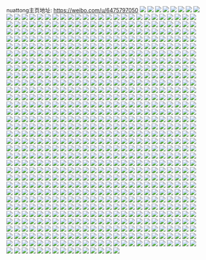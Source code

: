 nuattong主页地址: https://weibo.com/u/6475797050 
![](https://wx4.sinaimg.cn/mw2000/0074fMDwly1h96tbctfmpj30u0140agz.jpg) 
![](https://wx4.sinaimg.cn/mw2000/0074fMDwly1h92obsncqgj30u01sy0yn.jpg) 
![](https://wx4.sinaimg.cn/mw2000/0074fMDwly1h914o505mnj30u00u0775.jpg) 
![](https://wx4.sinaimg.cn/mw2000/0074fMDwly1h8z2egt00jj323w1kw1ky.jpg) 
![](https://wx4.sinaimg.cn/mw2000/0074fMDwly1h8wpwbgq35j30wi1yctiz.jpg) 
![](https://wx4.sinaimg.cn/mw2000/0074fMDwly1h8vnrqb6uvj30wi1ycnk0.jpg) 
![](https://wx4.sinaimg.cn/mw2000/0074fMDwly1h8viqhw7gtj30wi1yce42.jpg) 
![](https://wx4.sinaimg.cn/mw2000/0074fMDwly1h8viqilb3dj30wi1kde3f.jpg) 
![](https://wx4.sinaimg.cn/mw2000/0074fMDwly1h8ugf28aavj30m00sgwrr.jpg) 
![](https://wx4.sinaimg.cn/mw2000/0074fMDwly1h8ugf1c86sj30nu0ti13r.jpg) 
![](https://wx4.sinaimg.cn/mw2000/0074fMDwly1h8sw0jdyduj30wi0w0jy5.jpg) 
![](https://wx4.sinaimg.cn/mw2000/0074fMDwly1h8s9rnpnqzj30j60j6jt7.jpg) 
![](https://wx4.sinaimg.cn/mw2000/0074fMDwly1h8s2uk04c8j31sc2ds1ky.jpg) 
![](https://wx4.sinaimg.cn/mw2000/0074fMDwly1h8s2ujc9yxj31ny261qv6.jpg) 
![](https://wx4.sinaimg.cn/mw2000/0074fMDwly1h8s2ukxvrej31sb2c81ky.jpg) 
![](https://wx4.sinaimg.cn/mw2000/0074fMDwly1h8s2un6ojtj31sc2ds4qq.jpg) 
![](https://wx4.sinaimg.cn/mw2000/0074fMDwly1h8s2uqvuyij31sc2ds1ky.jpg) 
![](https://wx4.sinaimg.cn/mw2000/0074fMDwly1h8s2uh9kwpj31sc2ds1ky.jpg) 
![](https://wx4.sinaimg.cn/mw2000/0074fMDwly1h8p77g6egnj32c0340npd.jpg) 
![](https://wx4.sinaimg.cn/mw2000/0074fMDwly1h8nc5v5bwqj30wi1yc4qp.jpg) 
![](https://wx4.sinaimg.cn/mw2000/0074fMDwly1h8nc5tw6ygj30wi1yc1kx.jpg) 
![](https://wx4.sinaimg.cn/mw2000/0074fMDwly1h8jqbjdphqj32c0340x6q.jpg) 
![](https://wx4.sinaimg.cn/mw2000/0074fMDwly1h8jqbhog43j32c0340qv6.jpg) 
![](https://wx4.sinaimg.cn/mw2000/0074fMDwly1h8jqbpt0r6j31x62rub2b.jpg) 
![](https://wx4.sinaimg.cn/mw2000/0074fMDwly1h8h77wyzrej31em115gw0.jpg) 
![](https://wx4.sinaimg.cn/mw2000/0074fMDwly1h8d28ftgmhj30u00tw0wz.jpg) 
![](https://wx4.sinaimg.cn/mw2000/0074fMDwly1h8c1om3np8j30wi1yce81.jpg) 
![](https://wx4.sinaimg.cn/mw2000/0074fMDwly1h899riigflj31sc2ds4qp.jpg) 
![](https://wx4.sinaimg.cn/mw2000/0074fMDwly1h899ri27y0j31sc2dsb29.jpg) 
![](https://wx4.sinaimg.cn/mw2000/0074fMDwly1h899riz76aj31sc2dsb29.jpg) 
![](https://wx4.sinaimg.cn/mw2000/0074fMDwly1h899rjlw3nj31sc2dse81.jpg) 
![](https://wx4.sinaimg.cn/mw2000/0074fMDwly1h899rkf1llj31sc2ds1ky.jpg) 
![](https://wx4.sinaimg.cn/mw2000/0074fMDwly1h87cdt4ybkj30wh1o5k8w.jpg) 
![](https://wx4.sinaimg.cn/mw2000/0074fMDwly1h83rzdjl3fj31sc2ds4qq.jpg) 
![](https://wx4.sinaimg.cn/mw2000/0074fMDwgy1h7yw7zzwq1j327p2y9b2a.jpg) 
![](https://wx4.sinaimg.cn/mw2000/0074fMDwgy1h7yw7xpmo4j31sc2dskjl.jpg) 
![](https://wx4.sinaimg.cn/mw2000/0074fMDwgy1h7yw80zvtyj328b2z3qv5.jpg) 
![](https://wx4.sinaimg.cn/mw2000/0074fMDwgy1h7ufznj3ymj31wi2knnao.jpg) 
![](https://wx4.sinaimg.cn/mw2000/0074fMDwgy1h7r2tng595j31o0280hdu.jpg) 
![](https://wx4.sinaimg.cn/mw2000/0074fMDwgy1h7pg9potc2j31lu280b29.jpg) 
![](https://wx4.sinaimg.cn/mw2000/0074fMDwgy1h7pga3d9j0j31mt280qv5.jpg) 
![](https://wx4.sinaimg.cn/mw2000/0074fMDwgy1h7pg9hfwb1j31o0280qv5.jpg) 
![](https://wx4.sinaimg.cn/mw2000/0074fMDwgy1h7pga7tlb9j30uv1c3k0w.jpg) 
![](https://wx4.sinaimg.cn/mw2000/0074fMDwgy1h7jo1swgtlj31o0280qv5.jpg) 
![](https://wx4.sinaimg.cn/mw2000/0074fMDwgy1h7jo1vc3bwj31o0280hdt.jpg) 
![](https://wx4.sinaimg.cn/mw2000/0074fMDwgy1h7jo1xuhwkj31o0280u0x.jpg) 
![](https://wx4.sinaimg.cn/mw2000/0074fMDwgy1h7jo20jl2hj31o0280npd.jpg) 
![](https://wx4.sinaimg.cn/mw2000/0074fMDwgy1h7f5onx3x0j31o0280n07.jpg) 
![](https://wx4.sinaimg.cn/mw2000/0074fMDwgy1h7f5ortekbj32ov2c0b2b.jpg) 
![](https://wx4.sinaimg.cn/mw2000/0074fMDwgy1h7aok7modlj31sc2dshdt.jpg) 
![](https://wx4.sinaimg.cn/mw2000/0074fMDwgy1h786xuijkoj31o01o01ky.jpg) 
![](https://wx4.sinaimg.cn/mw2000/0074fMDwgy1h786y10gvvj31o01o07wi.jpg) 
![](https://wx4.sinaimg.cn/mw2000/0074fMDwgy1h758cuqw00j329c33z4qr.jpg) 
![](https://wx4.sinaimg.cn/mw2000/0074fMDwgy1h758cyuxwmj329c33ztu8.jpg) 
![](https://wx4.sinaimg.cn/mw2000/0074fMDwgy1h758d1tgnsj32c0340u10.jpg) 
![](https://wx4.sinaimg.cn/mw2000/0074fMDwgy1h72fs1y0ubj32bq35sx6q.jpg) 
![](https://wx4.sinaimg.cn/mw2000/0074fMDwgy1h72fs2s6k2j31sa29ikjl.jpg) 
![](https://wx4.sinaimg.cn/mw2000/0074fMDwgy1h72fs42vyyj327s2wwb2a.jpg) 
![](https://wx4.sinaimg.cn/mw2000/0074fMDwly1h5y673i04tj31sc2ds4qq.jpg) 
![](https://wx4.sinaimg.cn/mw2000/0074fMDwly1h5y6755rbfj32c03404qr.jpg) 
![](https://wx4.sinaimg.cn/mw2000/0074fMDwly1h5y6768rhdj316o1kwb29.jpg) 
![](https://wx4.sinaimg.cn/mw2000/0074fMDwly1h5mge3v4anj31sc2ds1kx.jpg) 
![](https://wx4.sinaimg.cn/mw2000/0074fMDwly1h5mge4jvjej31sc2af7wh.jpg) 
![](https://wx4.sinaimg.cn/mw2000/0074fMDwly1h5mge3a08xj31sc2dsb29.jpg) 
![](https://wx4.sinaimg.cn/mw2000/0074fMDwly1h5mge5hh05j31sc2dse81.jpg) 
![](https://wx4.sinaimg.cn/mw2000/0074fMDwly1h5calehyvbj30wi1ycx2r.jpg) 
![](https://wx4.sinaimg.cn/mw2000/0074fMDwly1h5calckb2ej30wi1yce7h.jpg) 
![](https://wx4.sinaimg.cn/mw2000/0074fMDwly1h5calg7umoj30wi1yce67.jpg) 
![](https://wx4.sinaimg.cn/mw2000/0074fMDwly1h5cali2p4pj30wi1ycayu.jpg) 
![](https://wx4.sinaimg.cn/mw2000/0074fMDwly1h510jfl22oj30wi1yc4qp.jpg) 
![](https://wx4.sinaimg.cn/mw2000/0074fMDwly1h510jgko7xj30wi1yctrk.jpg) 
![](https://wx4.sinaimg.cn/mw2000/0074fMDwly1h4y7g7srdyj32801o0hdt.jpg) 
![](https://wx4.sinaimg.cn/mw2000/0074fMDwly1h4y7g3shvoj31xe1o0b29.jpg) 
![](https://wx4.sinaimg.cn/mw2000/0074fMDwly1h4tftu4uavj31sc2ds7wi.jpg) 
![](https://wx4.sinaimg.cn/mw2000/0074fMDwly1h4tftxgojqj31o0280npe.jpg) 
![](https://wx4.sinaimg.cn/mw2000/0074fMDwly1h4tftsx373j31o02804qq.jpg) 
![](https://wx4.sinaimg.cn/mw2000/0074fMDwly1h4tftz131vj31o02804qq.jpg) 
![](https://wx4.sinaimg.cn/mw2000/0074fMDwly1h4hw4hrpjij33402c0e81.jpg) 
![](https://wx4.sinaimg.cn/mw2000/0074fMDwly1h4hw4o0pzyj31o0280x6q.jpg) 
![](https://wx4.sinaimg.cn/mw2000/0074fMDwly1h4hw4q7jotj33402c07wj.jpg) 
![](https://wx4.sinaimg.cn/mw2000/0074fMDwly1h4hw4unvumj31o0280npe.jpg) 
![](https://wx4.sinaimg.cn/mw2000/0074fMDwly1h4hw4w2gxxj33402c0hdt.jpg) 
![](https://wx4.sinaimg.cn/mw2000/0074fMDwly1h4hw4x545aj33412c0qv5.jpg) 
![](https://wx4.sinaimg.cn/mw2000/0074fMDwly1h4hw53iwbdj31yn2qme81.jpg) 
![](https://wx4.sinaimg.cn/mw2000/0074fMDwly1h4ekjk1vuwj31o0280qv5.jpg) 
![](https://wx4.sinaimg.cn/mw2000/0074fMDwly1h4ekjlc6f2j31o0280u0x.jpg) 
![](https://wx4.sinaimg.cn/mw2000/0074fMDwly1h4c6phm8foj31o02801kx.jpg) 
![](https://wx4.sinaimg.cn/mw2000/0074fMDwly1h4c6ph1d1mj30lc0sg103.jpg) 
![](https://wx4.sinaimg.cn/mw2000/0074fMDwly1h4c6pijhibj31o02807wh.jpg) 
![](https://wx4.sinaimg.cn/mw2000/0074fMDwly1h4c6pjg16sj32801o0kjm.jpg) 
![](https://wx4.sinaimg.cn/mw2000/0074fMDwly1h4c6pkj5wuj31o0280kjm.jpg) 
![](https://wx4.sinaimg.cn/mw2000/0074fMDwly1h47frec2uxj31hu256b29.jpg) 
![](https://wx4.sinaimg.cn/mw2000/0074fMDwly1h47frfc327j31md280e81.jpg) 
![](https://wx4.sinaimg.cn/mw2000/0074fMDwly1h47frgg2q9j31o0280e81.jpg) 
![](https://wx4.sinaimg.cn/mw2000/0074fMDwly1h47frhnrtvj31o0280b29.jpg) 
![](https://wx4.sinaimg.cn/mw2000/0074fMDwly1h459cei44wj31gt1yfx5u.jpg) 
![](https://wx4.sinaimg.cn/mw2000/0074fMDwly1h459cfgchtj31o02807wh.jpg) 
![](https://wx4.sinaimg.cn/mw2000/0074fMDwly1h459cgfeoqj32801o04qq.jpg) 
![](https://wx4.sinaimg.cn/mw2000/0074fMDwly1h459chjp2hj32801o0e81.jpg) 
![](https://wx4.sinaimg.cn/mw2000/0074fMDwly1h4339k2t0jj31m225fhdt.jpg) 
![](https://wx4.sinaimg.cn/mw2000/0074fMDwly1h4339rae1cj327z1nzb29.jpg) 
![](https://wx4.sinaimg.cn/mw2000/0074fMDwly1h4339sg0tdj32801o0e81.jpg) 
![](https://wx4.sinaimg.cn/mw2000/0074fMDwly1h3nz13kwymj30wi1kxam5.jpg) 
![](https://wx4.sinaimg.cn/mw2000/0074fMDwly1h3nz1xrdawj32c0340e82.jpg) 
![](https://wx4.sinaimg.cn/mw2000/0074fMDwly1h3kf108cgrj31o0280kjn.jpg) 
![](https://wx4.sinaimg.cn/mw2000/0074fMDwly1h3kf12tv6rj31k31k3qv5.jpg) 
![](https://wx4.sinaimg.cn/mw2000/0074fMDwly1h3i2wk7rtaj32c0340b2a.jpg) 
![](https://wx4.sinaimg.cn/mw2000/0074fMDwgy1h3desnpog1j31o0280npd.jpg) 
![](https://wx4.sinaimg.cn/mw2000/0074fMDwgy1h3a18xlf43j31t22pm7jm.jpg) 
![](https://wx4.sinaimg.cn/mw2000/0074fMDwgy1h3a1905l45j32801o0npe.jpg) 
![](https://wx4.sinaimg.cn/mw2000/0074fMDwgy1h3a1925tlsj31o0280b29.jpg) 
![](https://wx4.sinaimg.cn/mw2000/0074fMDwgy1h3a18wyr3sj31o0280qv6.jpg) 
![](https://wx4.sinaimg.cn/mw2000/0074fMDwgy1h36ggm50jzj32c03407wk.jpg) 
![](https://wx4.sinaimg.cn/mw2000/0074fMDwgy1h36ggmzm32j32c0340kjl.jpg) 
![](https://wx4.sinaimg.cn/mw2000/0074fMDwgy1h36ggijfy5j32c0340e82.jpg) 
![](https://wx4.sinaimg.cn/mw2000/0074fMDwgy1h36ggod2dlj32c03404qr.jpg) 
![](https://wx4.sinaimg.cn/mw2000/0074fMDwgy1h30rv40lyjj31o0280b2a.jpg) 
![](https://wx4.sinaimg.cn/mw2000/0074fMDwgy1h30ruztqjdj32c0340kjn.jpg) 
![](https://wx4.sinaimg.cn/mw2000/0074fMDwgy1h30rv7bcozj32801o07wi.jpg) 
![](https://wx4.sinaimg.cn/mw2000/0074fMDwgy1h30rvudz1kj32c0340npe.jpg) 
![](https://wx4.sinaimg.cn/mw2000/0074fMDwgy1h30rvdmbpwj32c03404qr.jpg) 
![](https://wx4.sinaimg.cn/mw2000/0074fMDwgy1h30rvy1kzfj31o02807wi.jpg) 
![](https://wx4.sinaimg.cn/mw2000/0074fMDwgy1h2zl3inrfhj31o0280npd.jpg) 
![](https://wx4.sinaimg.cn/mw2000/0074fMDwgy1h2zl3thmd0j31o02801kz.jpg) 
![](https://wx4.sinaimg.cn/mw2000/0074fMDwgy1h2zl3l8acbj31o0280hdt.jpg) 
![](https://wx4.sinaimg.cn/mw2000/0074fMDwgy1h2zl3nplsfj31o02807wi.jpg) 
![](https://wx4.sinaimg.cn/mw2000/0074fMDwgy1h2zl3gbx7jj32c033zx6q.jpg) 
![](https://wx4.sinaimg.cn/mw2000/0074fMDwgy1h2zl3qjdagj31o0280hdu.jpg) 
![](https://wx4.sinaimg.cn/mw2000/0074fMDwgy1h2qji06kkej30sg0saq62.jpg) 
![](https://wx4.sinaimg.cn/mw2000/0074fMDwgy1h2ofqxa231j32c0340kjm.jpg) 
![](https://wx4.sinaimg.cn/mw2000/0074fMDwgy1h2ofrsmk6nj32c0340u0z.jpg) 
![](https://wx4.sinaimg.cn/mw2000/0074fMDwgy1h2ofr2wi5rj32c03404qq.jpg) 
![](https://wx4.sinaimg.cn/mw2000/0074fMDwgy1h2ofrjsj28j32c0340hdw.jpg) 
![](https://wx4.sinaimg.cn/mw2000/0074fMDwgy1h2ofr8yv03j32c0340b2b.jpg) 
![](https://wx4.sinaimg.cn/mw2000/0074fMDwgy1h2ofrwl292j32a231eu0z.jpg) 
![](https://wx4.sinaimg.cn/mw2000/0074fMDwgy1h24o34d8jxj30wi1ldwsw.jpg) 
![](https://wx4.sinaimg.cn/mw2000/0074fMDwgy1h24o33b7t5j30wi0i043a.jpg) 
![](https://wx4.sinaimg.cn/mw2000/0074fMDwgy1h24o31qv9qj30wi1lhb29.jpg) 
![](https://wx4.sinaimg.cn/mw2000/0074fMDwgy1h1xg1zinjrj31o0280qv6.jpg) 
![](https://wx4.sinaimg.cn/mw2000/0074fMDwgy1h1xg24mh75j31o0280u0y.jpg) 
![](https://wx4.sinaimg.cn/mw2000/0074fMDwgy1h1xg1v6pqrj31o0280npe.jpg) 
![](https://wx4.sinaimg.cn/mw2000/0074fMDwgy1h1oagu259dj31o0280b29.jpg) 
![](https://wx4.sinaimg.cn/mw2000/0074fMDwgy1h1oagvu3hqj32801o07wh.jpg) 
![](https://wx4.sinaimg.cn/mw2000/0074fMDwgy1h1oagy3o12j31o0280b2a.jpg) 
![](https://wx4.sinaimg.cn/mw2000/0074fMDwgy1h1oah0taquj31o0280b2a.jpg) 
![](https://wx4.sinaimg.cn/mw2000/0074fMDwgy1h1e8u00jm3j32c0340e82.jpg) 
![](https://wx4.sinaimg.cn/mw2000/0074fMDwgy1h1e8u0vuexj32c0340e81.jpg) 
![](https://wx4.sinaimg.cn/mw2000/0074fMDwgy1h1e8u3eco3j31o0280npd.jpg) 
![](https://wx4.sinaimg.cn/mw2000/0074fMDwgy1h0hxgclbe9j31o02804qq.jpg) 
![](https://wx4.sinaimg.cn/mw2000/0074fMDwgy1h0hxg9rcdmj31o0280kjl.jpg) 
![](https://wx4.sinaimg.cn/mw2000/0074fMDwgy1h0hxgf7tljj31o0280b2a.jpg) 
![](https://wx4.sinaimg.cn/mw2000/0074fMDwgy1h0hxghfbwxj31o0280npd.jpg) 
![](https://wx4.sinaimg.cn/mw2000/0074fMDwgy1h0e6wjx7yuj31o02801ky.jpg) 
![](https://wx4.sinaimg.cn/mw2000/0074fMDwgy1h0e6wodqepj31o0280npd.jpg) 
![](https://wx4.sinaimg.cn/mw2000/0074fMDwgy1h0e6wqigscj31o0280u0x.jpg) 
![](https://wx4.sinaimg.cn/mw2000/0074fMDwgy1h0e6wmdol4j31o0280u0x.jpg) 
![](https://wx4.sinaimg.cn/mw2000/0074fMDwgy1h0ckj1j9qcj31o0280b2a.jpg) 
![](https://wx4.sinaimg.cn/mw2000/0074fMDwgy1h0ckj4uirjj31o0280e81.jpg) 
![](https://wx4.sinaimg.cn/mw2000/0074fMDwgy1h0ckj83ivgj31o0280u0x.jpg) 
![](https://wx4.sinaimg.cn/mw2000/0074fMDwgy1h0ckiyl9oyj31o02801ky.jpg) 
![](https://wx4.sinaimg.cn/mw2000/0074fMDwgy1h02mlegfx7j32c0340npe.jpg) 
![](https://wx4.sinaimg.cn/mw2000/0074fMDwgy1gzsvoc2ls5j31o02801ky.jpg) 
![](https://wx4.sinaimg.cn/mw2000/0074fMDwgy1gzsvogf1c8j31sc2dsx6q.jpg) 
![](https://wx4.sinaimg.cn/mw2000/0074fMDwgy1gzsvohoj3ej31sc2ds4qq.jpg) 
![](https://wx4.sinaimg.cn/mw2000/0074fMDwgy1gzsvolq9ixj31sc2dskjl.jpg) 
![](https://wx4.sinaimg.cn/mw2000/0074fMDwgy1gzsvokwh81j32801o01ky.jpg) 
![](https://wx4.sinaimg.cn/mw2000/0074fMDwgy1gzavsmn9f2j31o0280qv6.jpg) 
![](https://wx4.sinaimg.cn/mw2000/0074fMDwgy1gzavswwoumj320m2rme82.jpg) 
![](https://wx4.sinaimg.cn/mw2000/0074fMDwgy1gywkrg8zgqj31o0280u0y.jpg) 
![](https://wx4.sinaimg.cn/mw2000/0074fMDwgy1gywkrx0lnzj31o0280npd.jpg) 
![](https://wx4.sinaimg.cn/mw2000/0074fMDwgy1gywkrcxiwaj31o0280qv6.jpg) 
![](https://wx4.sinaimg.cn/mw2000/0074fMDwgy1gywkrjj7h2j31o0280u0y.jpg) 
![](https://wx4.sinaimg.cn/mw2000/0074fMDwgy1gywksd2bayj315o334e82.jpg) 
![](https://wx4.sinaimg.cn/mw2000/0074fMDwgy1gywkrmr8rvj31o02801kz.jpg) 
![](https://wx4.sinaimg.cn/mw2000/0074fMDwgy1gywkrpsb95j31o0280qv6.jpg) 
![](https://wx4.sinaimg.cn/mw2000/0074fMDwgy1gywks8m5d3j32c0340hdv.jpg) 
![](https://wx4.sinaimg.cn/mw2000/0074fMDwgy1gywkrsqtiqj31o0280npe.jpg) 
![](https://wx4.sinaimg.cn/mw2000/0074fMDwgy1gyt7b4hlstj315o334x6p.jpg) 
![](https://wx4.sinaimg.cn/mw2000/0074fMDwgy1gyt7b2ho82j315o1qi7wh.jpg) 
![](https://wx4.sinaimg.cn/mw2000/0074fMDwgy1gyklzqcqm4j31o02807wi.jpg) 
![](https://wx4.sinaimg.cn/mw2000/0074fMDwgy1gyklzsdgljj31o02804qq.jpg) 
![](https://wx4.sinaimg.cn/mw2000/0074fMDwgy1gy1ybawi1vj31sc2dsqv6.jpg) 
![](https://wx4.sinaimg.cn/mw2000/0074fMDwgy1gy1ybdqwzzj31sc2dsnpe.jpg) 
![](https://wx4.sinaimg.cn/mw2000/0074fMDwgy1gxr7kreiclj31o02801ky.jpg) 
![](https://wx4.sinaimg.cn/mw2000/0074fMDwgy1gxr7km8yvwj31o0280npe.jpg) 
![](https://wx4.sinaimg.cn/mw2000/0074fMDwgy1gxr7kom8rxj31o0280u0x.jpg) 
![](https://wx4.sinaimg.cn/mw2000/0074fMDwgy1gxr7khdnmbj31o0280e34.jpg) 
![](https://wx4.sinaimg.cn/mw2000/0074fMDwgy1gxr7ksr5ykj31o02807wi.jpg) 
![](https://wx4.sinaimg.cn/mw2000/0074fMDwgy1gxmdzzmsrsj31sc2ds7wj.jpg) 
![](https://wx4.sinaimg.cn/mw2000/0074fMDwgy1gxme00rurcj31lx2s4npd.jpg) 
![](https://wx4.sinaimg.cn/mw2000/0074fMDwgy1gxmdzy5wjfj31sc2dsb2a.jpg) 
![](https://wx4.sinaimg.cn/mw2000/0074fMDwgy1gx8jqrpjt5j31o0280u0x.jpg) 
![](https://wx4.sinaimg.cn/mw2000/0074fMDwgy1gx8jqpps7tj31o0280qv5.jpg) 
![](https://wx4.sinaimg.cn/mw2000/0074fMDwgy1gx4yf3hkahj32c0340npe.jpg) 
![](https://wx4.sinaimg.cn/mw2000/0074fMDwgy1gx4yfojjmij32c0340b2a.jpg) 
![](https://wx4.sinaimg.cn/mw2000/0074fMDwgy1gwz6emnrc8j33402c01kz.jpg) 
![](https://wx4.sinaimg.cn/mw2000/0074fMDwgy1gwz6f8cax8j32c0340npe.jpg) 
![](https://wx4.sinaimg.cn/mw2000/0074fMDwgy1gwuvtxlultj32c0340qv6.jpg) 
![](https://wx4.sinaimg.cn/mw2000/0074fMDwgy1gwuvu1yyidj32c0340kjm.jpg) 
![](https://wx4.sinaimg.cn/mw2000/0074fMDwgy1gwuvu5v2s5j32c0340e82.jpg) 
![](https://wx4.sinaimg.cn/mw2000/0074fMDwgy1gwuvu9w1r6j32c0340b2a.jpg) 
![](https://wx4.sinaimg.cn/mw2000/0074fMDwgy1gwuvvni9s1j32c0340u0y.jpg) 
![](https://wx4.sinaimg.cn/mw2000/0074fMDwgy1gwuvuj4gckj33402c0qv6.jpg) 
![](https://wx4.sinaimg.cn/mw2000/0074fMDwgy1gwuvunwd1dj33402c0qv6.jpg) 
![](https://wx4.sinaimg.cn/mw2000/0074fMDwgy1gwuvusjye5j32c0340npe.jpg) 
![](https://wx4.sinaimg.cn/mw2000/0074fMDwgy1gwuvuwz2ojj32c0340qv6.jpg) 
![](https://wx4.sinaimg.cn/mw2000/0074fMDwgy1gwuvv0xhy9j32c0340hdu.jpg) 
![](https://wx4.sinaimg.cn/mw2000/0074fMDwgy1gwuvv8105bj32c0340npe.jpg) 
![](https://wx4.sinaimg.cn/mw2000/0074fMDwgy1gwuvviwu2oj32c0340u0y.jpg) 
![](https://wx4.sinaimg.cn/mw2000/0074fMDwgy1gwuvvdqavdj32c0340qv6.jpg) 
![](https://wx4.sinaimg.cn/mw2000/0074fMDwgy1gwuvue20tfj32c0340npe.jpg) 
![](https://wx4.sinaimg.cn/mw2000/0074fMDwgy1gwrqi0r4snj32c0340qv8.jpg) 
![](https://wx4.sinaimg.cn/mw2000/0074fMDwgy1gwrqhvg1z5j32c03407wi.jpg) 
![](https://wx4.sinaimg.cn/mw2000/0074fMDwgy1gwrqi1sjhzj317r1mce1s.jpg) 
![](https://wx4.sinaimg.cn/mw2000/0074fMDwgy1gwqfkyf1aqj31sc2ds4qq.jpg) 
![](https://wx4.sinaimg.cn/mw2000/0074fMDwgy1gwqfl0jjeuj31sc2dsb2a.jpg) 
![](https://wx4.sinaimg.cn/mw2000/0074fMDwgy1gwqfl2vwgoj31sc2dsx6p.jpg) 
![](https://wx4.sinaimg.cn/mw2000/0074fMDwgy1gwqfl5etnmj33402c04qr.jpg) 
![](https://wx4.sinaimg.cn/mw2000/0074fMDwgy1gwqfkw5wokj33402c0qv6.jpg) 
![](https://wx4.sinaimg.cn/mw2000/0074fMDwgy1gwqfl7q7jxj31sc2dsx6p.jpg) 
![](https://wx4.sinaimg.cn/mw2000/0074fMDwgy1gwhznsu456j31sc2dsb2a.jpg) 
![](https://wx4.sinaimg.cn/mw2000/0074fMDwgy1gwhznxrnmcj33402c0npf.jpg) 
![](https://wx4.sinaimg.cn/mw2000/0074fMDwgy1gwhznv90bdj31sc2ds1ky.jpg) 
![](https://wx4.sinaimg.cn/mw2000/0074fMDwgy1gwhznr2g5zj31sc2dshdt.jpg) 
![](https://wx4.sinaimg.cn/mw2000/0074fMDwgy1gwhzo1f4noj32c0340hdu.jpg) 
![](https://wx4.sinaimg.cn/mw2000/0074fMDwgy1gwhzo03rxzj31sc2dsu0y.jpg) 
![](https://wx4.sinaimg.cn/mw2000/0074fMDwgy1gwhzod4u23j33402c04qr.jpg) 
![](https://wx4.sinaimg.cn/mw2000/0074fMDwgy1gwhzobet7rj33402c0u0x.jpg) 
![](https://wx4.sinaimg.cn/mw2000/0074fMDwgy1gwhzofhxncj33402c0qv6.jpg) 
![](https://wx4.sinaimg.cn/mw2000/0074fMDwgy1gwa0egiijwj31sc2ds7wi.jpg) 
![](https://wx4.sinaimg.cn/mw2000/0074fMDwgy1gwa0ejzsi8j31sc2dsqv5.jpg) 
![](https://wx4.sinaimg.cn/mw2000/0074fMDwgy1gwa0eia3zxj31sc2ds4qq.jpg) 
![](https://wx4.sinaimg.cn/mw2000/0074fMDwgy1gvriay0e9pj61sc2ds7wi02.jpg) 
![](https://wx4.sinaimg.cn/mw2000/0074fMDwgy1gvriczg1lmj61sc2dsqv502.jpg) 
![](https://wx4.sinaimg.cn/mw2000/0074fMDwgy1gvrib047r8j61sc2ds4qq02.jpg) 
![](https://wx4.sinaimg.cn/mw2000/0074fMDwgy1gvoxi2jtz6j61o02801ky02.jpg) 
![](https://wx4.sinaimg.cn/mw2000/0074fMDwgy1gvoxi9bvelj61o0280qv502.jpg) 
![](https://wx4.sinaimg.cn/mw2000/0074fMDwgy1gvoxi610d3j61o0280x6p02.jpg) 
![](https://wx4.sinaimg.cn/mw2000/0074fMDwgy1gvoxiac4g7j61o0280hdt02.jpg) 
![](https://wx4.sinaimg.cn/mw2000/0074fMDwgy1gvoxhzx5y9j61o02801ky02.jpg) 
![](https://wx4.sinaimg.cn/mw2000/0074fMDwgy1gvoxibcl9ej61o0280hdt02.jpg) 
![](https://wx4.sinaimg.cn/mw2000/0074fMDwgy1gvcrz80bo7j61sc2dskjl02.jpg) 
![](https://wx4.sinaimg.cn/mw2000/0074fMDwgy1gvcrz9dcolj61sc2dse8102.jpg) 
![](https://wx4.sinaimg.cn/mw2000/0074fMDwgy1gv4tycwu9wj61sc2ds7wi02.jpg) 
![](https://wx4.sinaimg.cn/mw2000/0074fMDwgy1gv4tyelgi8j61sc2dsqv502.jpg) 
![](https://wx4.sinaimg.cn/mw2000/0074fMDwgy1gv4tyhg1b7j61sc2dse8102.jpg) 
![](https://wx4.sinaimg.cn/mw2000/0074fMDwgy1gv4tyiweg0j61sc2dsnpd02.jpg) 
![](https://wx4.sinaimg.cn/mw2000/0074fMDwgy1gv4tz2gmi5j62c0340x6p02.jpg) 
![](https://wx4.sinaimg.cn/mw2000/0074fMDwgy1gv4tyg3g0lj61sc2dsu0x02.jpg) 
![](https://wx4.sinaimg.cn/mw2000/0074fMDwgy1gv4tzm7vhoj61sc2ds7wj02.jpg) 
![](https://wx4.sinaimg.cn/mw2000/0074fMDwgy1gv4tzs8fczj61sc2ds1ky02.jpg) 
![](https://wx4.sinaimg.cn/mw2000/0074fMDwgy1gv4tzpeizsj61sc2ds7wj02.jpg) 
![](https://wx4.sinaimg.cn/mw2000/0074fMDwgy1gv4u134ikdj61sc2dshdu02.jpg) 
![](https://wx4.sinaimg.cn/mw2000/0074fMDwgy1gv4u15luupj61sc2ds1ky02.jpg) 
![](https://wx4.sinaimg.cn/mw2000/0074fMDwgy1gv4u1a6xdfj61sc2dse8202.jpg) 
![](https://wx4.sinaimg.cn/mw2000/0074fMDwgy1gv2dc4bkdoj62c0340x6q02.jpg) 
![](https://wx4.sinaimg.cn/mw2000/0074fMDwgy1gv2dbzk5bjj61o0280x6p02.jpg) 
![](https://wx4.sinaimg.cn/mw2000/0074fMDwgy1gv2dce7x8tj62c0340npf02.jpg) 
![](https://wx4.sinaimg.cn/mw2000/0074fMDwgy1gv2dcafwgyj62c0340u0z02.jpg) 
![](https://wx4.sinaimg.cn/mw2000/0074fMDwgy1gv2dc74iapj62c0340b2b02.jpg) 
![](https://wx4.sinaimg.cn/mw2000/0074fMDwgy1gv2dch43fvj62c03407wj02.jpg) 
![](https://wx4.sinaimg.cn/mw2000/0074fMDwgy1gv2dckoiecj62c0340kjo02.jpg) 
![](https://wx4.sinaimg.cn/mw2000/0074fMDwgy1gv2dc1n3z4j61o0280e8202.jpg) 
![](https://wx4.sinaimg.cn/mw2000/0074fMDwgy1gv2dco9djbj62c03407wj02.jpg) 
![](https://wx4.sinaimg.cn/mw2000/0074fMDwgy1gv2dcstybrj62c0340nph02.jpg) 
![](https://wx4.sinaimg.cn/mw2000/0074fMDwgy1gv2dctxv6mj62c0340e8102.jpg) 
![](https://wx4.sinaimg.cn/mw2000/0074fMDwgy1gv2dcvr65bj62c03404qq02.jpg) 
![](https://wx4.sinaimg.cn/mw2000/0074fMDwgy1gv2dbwvqlpj62c03407wi02.jpg) 
![](https://wx4.sinaimg.cn/mw2000/0074fMDwgy1gv2dcz0o3vj62c0340qv602.jpg) 
![](https://wx4.sinaimg.cn/mw2000/0074fMDwgy1gv2dd1q81vj62c0340hdu02.jpg) 
![](https://wx4.sinaimg.cn/mw2000/0074fMDwgy1guyux34y6aj61sc2dsnpd02.jpg) 
![](https://wx4.sinaimg.cn/mw2000/0074fMDwgy1guyux77oquj61sc2dsnpd02.jpg) 
![](https://wx4.sinaimg.cn/mw2000/0074fMDwgy1guyux8yeggj61sc2dsnpd02.jpg) 
![](https://wx4.sinaimg.cn/mw2000/0074fMDwgy1guyuygvrpnj62c0340b2b02.jpg) 
![](https://wx4.sinaimg.cn/mw2000/0074fMDwgy1guyv3iz6e8j61yc0wihdu02.jpg) 
![](https://wx4.sinaimg.cn/mw2000/0074fMDwgy1guyv391m56j62c0340kjm02.jpg) 
![](https://wx4.sinaimg.cn/mw2000/0074fMDwgy1guyuzkaiubj61sc2dsnpd02.jpg) 
![](https://wx4.sinaimg.cn/mw2000/0074fMDwgy1guyux4tjtyj61sc2dsqv502.jpg) 
![](https://wx4.sinaimg.cn/mw2000/0074fMDwgy1guyv0axltyj61o0280npd02.jpg) 
![](https://wx4.sinaimg.cn/mw2000/0074fMDwgy1gurz529brij62c03401kz02.jpg) 
![](https://wx4.sinaimg.cn/mw2000/0074fMDwgy1gungqbbrfij61sc2ds1ky02.jpg) 
![](https://wx4.sinaimg.cn/mw2000/0074fMDwgy1gungqcwzbuj61sc2dshdt02.jpg) 
![](https://wx4.sinaimg.cn/mw2000/0074fMDwgy1gungq99r5bj61o0280qv502.jpg) 
![](https://wx4.sinaimg.cn/mw2000/0074fMDwgy1gungqfbowij62c0340x6q02.jpg) 
![](https://wx4.sinaimg.cn/mw2000/0074fMDwgy1guf39kv0w9j60pq04mdfz02.jpg) 
![](https://wx4.sinaimg.cn/mw2000/0074fMDwgy1guf39l5xhpj60n00udabx02.jpg) 
![](https://wx4.sinaimg.cn/mw2000/0074fMDwgy1guch7sv0grj62c03401l002.jpg) 
![](https://wx4.sinaimg.cn/mw2000/0074fMDwgy1guch7utb7fj62c0340kjm02.jpg) 
![](https://wx4.sinaimg.cn/mw2000/0074fMDwgy1guch8l20qij60xc3pcnpd02.jpg) 
![](https://wx4.sinaimg.cn/mw2000/0074fMDwgy1guch7x0o9zj62c0340hdu02.jpg) 
![](https://wx4.sinaimg.cn/mw2000/0074fMDwgy1guch7yq1z6j62c0340kjl02.jpg) 
![](https://wx4.sinaimg.cn/mw2000/0074fMDwgy1guch80m0fkj63402c0u0x02.jpg) 
![](https://wx4.sinaimg.cn/mw2000/0074fMDwgy1guch84z70ej62c0340qv702.jpg) 
![](https://wx4.sinaimg.cn/mw2000/0074fMDwgy1guch8jrgyij62c03401l002.jpg) 
![](https://wx4.sinaimg.cn/mw2000/0074fMDwgy1guch88cs9hj62c0340b2b02.jpg) 
![](https://wx4.sinaimg.cn/mw2000/0074fMDwgy1guch8c09d7j62c03404qr02.jpg) 
![](https://wx4.sinaimg.cn/mw2000/0074fMDwgy1guch8u4f3qj62c0340qv702.jpg) 
![](https://wx4.sinaimg.cn/mw2000/0074fMDwgy1guch8evp5bj61sc2dshdu02.jpg) 
![](https://wx4.sinaimg.cn/mw2000/0074fMDwgy1guch8mbkjoj615o334qv502.jpg) 
![](https://wx4.sinaimg.cn/mw2000/0074fMDwgy1guch8wfx0uj62c0340kjm02.jpg) 
![](https://wx4.sinaimg.cn/mw2000/0074fMDwgy1guch8nlua3j615o334u0x02.jpg) 
![](https://wx4.sinaimg.cn/mw2000/0074fMDwgy1guch9021cyj61o02801ky02.jpg) 
![](https://wx4.sinaimg.cn/mw2000/0074fMDwgy1guch8ojvgcj60xc35w7wh02.jpg) 
![](https://wx4.sinaimg.cn/mw2000/0074fMDwgy1guch8phocyj60xc3bg7wh02.jpg) 
![](https://wx4.sinaimg.cn/mw2000/0074fMDwgy1guba7i5k4oj63402c0b2b02.jpg) 
![](https://wx4.sinaimg.cn/mw2000/0074fMDwgy1guba7x5f6tj62c0340qv702.jpg) 
![](https://wx4.sinaimg.cn/mw2000/0074fMDwgy1guba7kpksxj63402c01kz02.jpg) 
![](https://wx4.sinaimg.cn/mw2000/0074fMDwgy1guba7myi7hj63402c07wj02.jpg) 
![](https://wx4.sinaimg.cn/mw2000/0074fMDwgy1guba7s7x9jj62c0340u0z02.jpg) 
![](https://wx4.sinaimg.cn/mw2000/0074fMDwgy1guba7phhn5j63402c07wj02.jpg) 
![](https://wx4.sinaimg.cn/mw2000/0074fMDwgy1guba7g4wyej615o24yqsn02.jpg) 
![](https://wx4.sinaimg.cn/mw2000/0074fMDwgy1gu9d1l453ij61sc2dse8102.jpg) 
![](https://wx4.sinaimg.cn/mw2000/0074fMDwgy1gu9d1mr433j63402c0b2a02.jpg) 
![](https://wx4.sinaimg.cn/mw2000/0074fMDwgy1gu9d1pt4igj61o0280u0y02.jpg) 
![](https://wx4.sinaimg.cn/mw2000/0074fMDwgy1gu9d1secs9j61sc2dsu0y02.jpg) 
![](https://wx4.sinaimg.cn/mw2000/0074fMDwgy1gu9d1vp01oj628o2zlu0x02.jpg) 
![](https://wx4.sinaimg.cn/mw2000/0074fMDwgy1gu9d1ucgc5j61o0280u0x02.jpg) 
![](https://wx4.sinaimg.cn/mw2000/0074fMDwgy1gu89pvnxfsj61sc2ds7wh02.jpg) 
![](https://wx4.sinaimg.cn/mw2000/0074fMDwgy1gu89pufy3nj63402c0x6p02.jpg) 
![](https://wx4.sinaimg.cn/mw2000/0074fMDwgy1gu89pxcne0j63402c04qq02.jpg) 
![](https://wx4.sinaimg.cn/mw2000/0074fMDwgy1gu89pyq4bqj61sc2dsnpd02.jpg) 
![](https://wx4.sinaimg.cn/mw2000/0074fMDwly1gtqpx0ox4pj32c0340kjl.jpg) 
![](https://wx4.sinaimg.cn/mw2000/0074fMDwly1gtqpx1z06rj31o0280b2a.jpg) 
![](https://wx4.sinaimg.cn/mw2000/0074fMDwly1gtqpx2usgfj32c0340hdt.jpg) 
![](https://wx4.sinaimg.cn/mw2000/0074fMDwly1gsuuv2155hj31qr2ds7wi.jpg) 
![](https://wx4.sinaimg.cn/mw2000/0074fMDwly1gsuuv49p1cj31r62dr7wi.jpg) 
![](https://wx4.sinaimg.cn/mw2000/0074fMDwly1gsuuv0a1vjj32c0340kjp.jpg) 
![](https://wx4.sinaimg.cn/mw2000/0074fMDwgy1gs2gc6vaocj32c03404qy.jpg) 
![](https://wx4.sinaimg.cn/mw2000/0074fMDwgy1gs2gccs4bwj32c03404qx.jpg) 
![](https://wx4.sinaimg.cn/mw2000/0074fMDwgy1gs2gcecb2rj32c0340qv6.jpg) 
![](https://wx4.sinaimg.cn/mw2000/0074fMDwgy1gs2gcfpgkbj32c0340b2a.jpg) 
![](https://wx4.sinaimg.cn/mw2000/0074fMDwgy1gs0qkutrh8j32c0340e8b.jpg) 
![](https://wx4.sinaimg.cn/mw2000/0074fMDwgy1gs0qkrq85qj33402c0qvc.jpg) 
![](https://wx4.sinaimg.cn/mw2000/0074fMDwgy1gs0qkzcskyj32c03401l7.jpg) 
![](https://wx4.sinaimg.cn/mw2000/0074fMDwgy1gs0ql045p9j32c0340aqg.jpg) 
![](https://wx4.sinaimg.cn/mw2000/0074fMDwgy1gs0ql34lwhj33402c0e82.jpg) 
![](https://wx4.sinaimg.cn/mw2000/0074fMDwgy1gs0qlelkhcj31sc2dskjl.jpg) 
![](https://wx4.sinaimg.cn/mw2000/0074fMDwgy1grpzh9ngq9j316o1kwx6p.jpg) 
![](https://wx4.sinaimg.cn/mw2000/0074fMDwgy1grpzhbmzhpj316o1kwx6p.jpg) 
![](https://wx4.sinaimg.cn/mw2000/0074fMDwgy1grpzh8jx66j316o1kw4qq.jpg) 
![](https://wx4.sinaimg.cn/mw2000/0074fMDwgy1grpzggwk2hj32c0340kiu.jpg) 
![](https://wx4.sinaimg.cn/mw2000/0074fMDwgy1grpzhmnpezj316o1kwe82.jpg) 
![](https://wx4.sinaimg.cn/mw2000/0074fMDwgy1grpzgzfzujj316n1g9u0x.jpg) 
![](https://wx4.sinaimg.cn/mw2000/0074fMDwgy1grpzh5wkngj316o1k5qv6.jpg) 
![](https://wx4.sinaimg.cn/mw2000/0074fMDwgy1grpzglvfn2j33402c0u0y.jpg) 
![](https://wx4.sinaimg.cn/mw2000/0074fMDwgy1grpzh4gxmqj316n1j2e82.jpg) 
![](https://wx4.sinaimg.cn/mw2000/0074fMDwgy1grpzgiuih0j32c0340hdt.jpg) 
![](https://wx4.sinaimg.cn/mw2000/0074fMDwgy1grpzgsiunsj32c0340kjn.jpg) 
![](https://wx4.sinaimg.cn/mw2000/0074fMDwgy1grpzgpq89oj33402c0e83.jpg) 
![](https://wx4.sinaimg.cn/mw2000/0074fMDwgy1grpzgu129dj31sc2dsx6p.jpg) 
![](https://wx4.sinaimg.cn/mw2000/0074fMDwgy1grpzgnuczej32c03407wj.jpg) 
![](https://wx4.sinaimg.cn/mw2000/0074fMDwgy1grpzh17go0j316o1kwe82.jpg) 
![](https://wx4.sinaimg.cn/mw2000/0074fMDwgy1grpzh2kc9fj316o1kwkjm.jpg) 
![](https://wx4.sinaimg.cn/mw2000/0074fMDwgy1grpzh7g39pj316o1kw1kz.jpg) 
![](https://wx4.sinaimg.cn/mw2000/0074fMDwgy1grpzhaootzj316o1kw1ky.jpg) 
![](https://wx4.sinaimg.cn/mw2000/0074fMDwgy1grnoiytmhlj31sc2dshdt.jpg) 
![](https://wx4.sinaimg.cn/mw2000/0074fMDwgy1grnoizvhwbj31sc2ds4qp.jpg) 
![](https://wx4.sinaimg.cn/mw2000/0074fMDwgy1grnoj10clpj33402c0u0x.jpg) 
![](https://wx4.sinaimg.cn/mw2000/0074fMDwgy1grnoj2xbiaj32c0340b29.jpg) 
![](https://wx4.sinaimg.cn/mw2000/0074fMDwgy1grgrw0gjxsj31sc2dshdt.jpg) 
![](https://wx4.sinaimg.cn/mw2000/0074fMDwgy1grgrw2lo1wj33402c0x6p.jpg) 
![](https://wx4.sinaimg.cn/mw2000/0074fMDwgy1grgrw4ffuvj30u01hc1a6.jpg) 
![](https://wx4.sinaimg.cn/mw2000/0074fMDwgy1grgrw6uovnj33402c04qr.jpg) 
![](https://wx4.sinaimg.cn/mw2000/0074fMDwgy1grgrw9apbjj30u01hc1a2.jpg) 
![](https://wx4.sinaimg.cn/mw2000/0074fMDwgy1grgrway92bj32c0340npe.jpg) 
![](https://wx4.sinaimg.cn/mw2000/0074fMDwgy1grgrwdrprjj32c03407wk.jpg) 
![](https://wx4.sinaimg.cn/mw2000/0074fMDwgy1grasp5x4yhj33402c0u0x.jpg) 
![](https://wx4.sinaimg.cn/mw2000/0074fMDwgy1grasp82njkj31sc2ds7av.jpg) 
![](https://wx4.sinaimg.cn/mw2000/0074fMDwgy1grasp9ru7tj31sc2dse6a.jpg) 
![](https://wx4.sinaimg.cn/mw2000/0074fMDwgy1graspbrwi1j33402c0e82.jpg) 
![](https://wx4.sinaimg.cn/mw2000/0074fMDwgy1gr5ba7rcfoj31sc2dsb0m.jpg) 
![](https://wx4.sinaimg.cn/mw2000/0074fMDwgy1gr5babogh6j33402c0qv5.jpg) 
![](https://wx4.sinaimg.cn/mw2000/0074fMDwgy1gr5ba9myknj31sc2ds1kx.jpg) 
![](https://wx4.sinaimg.cn/mw2000/0074fMDwgy1gr5bae2ofkj32c0340b2a.jpg) 
![](https://wx4.sinaimg.cn/mw2000/0074fMDwgy1gr3sdbz5qnj31o0280e81.jpg) 
![](https://wx4.sinaimg.cn/mw2000/0074fMDwgy1gr3sdcuborj31o0280e81.jpg) 
![](https://wx4.sinaimg.cn/mw2000/0074fMDwgy1gr3sdb1rt3j31o0280kjl.jpg) 
![](https://wx4.sinaimg.cn/mw2000/0074fMDwgy1gr3sddr01gj31o0280hdt.jpg) 
![](https://wx4.sinaimg.cn/mw2000/0074fMDwgy1gr06bh76nzj31sc2dsqv5.jpg) 
![](https://wx4.sinaimg.cn/mw2000/0074fMDwgy1gr06bi6pbij31sc2dsu0x.jpg) 
![](https://wx4.sinaimg.cn/mw2000/0074fMDwgy1gr06bj3o1uj31sc2dsnpd.jpg) 
![](https://wx4.sinaimg.cn/mw2000/0074fMDwgy1gr06bfvsq3j32c0340hdu.jpg) 
![](https://wx4.sinaimg.cn/mw2000/0074fMDwgy1gqtamdt64zj32c0340x6z.jpg) 
![](https://wx4.sinaimg.cn/mw2000/0074fMDwgy1gqtamqx577j328j2zde88.jpg) 
![](https://wx4.sinaimg.cn/mw2000/0074fMDwgy1gqtanc8wf3j32c0340qvc.jpg) 
![](https://wx4.sinaimg.cn/mw2000/0074fMDwgy1gqtangl34uj32c0340npl.jpg) 
![](https://wx4.sinaimg.cn/mw2000/0074fMDwgy1gqtamwzmw9j32c0340b2h.jpg) 
![](https://wx4.sinaimg.cn/mw2000/0074fMDwgy1gqtanlc4aqj32c0340e87.jpg) 
![](https://wx4.sinaimg.cn/mw2000/0074fMDwgy1gqtam8524sj32c03401l4.jpg) 
![](https://wx4.sinaimg.cn/mw2000/0074fMDwgy1gqtanp0lzkj32c0340kjr.jpg) 
![](https://wx4.sinaimg.cn/mw2000/0074fMDwgy1gqtansmq85j32c0340kjs.jpg) 
![](https://wx4.sinaimg.cn/mw2000/0074fMDwgy1gqtanwmjnaj32c0340u14.jpg) 
![](https://wx4.sinaimg.cn/mw2000/0074fMDwgy1gqtao0k7qvj32c0340hdz.jpg) 
![](https://wx4.sinaimg.cn/mw2000/0074fMDwgy1gqtao49aofj32c0340qvd.jpg) 
![](https://wx4.sinaimg.cn/mw2000/0074fMDwgy1gqtao9hwwej32c0340x6y.jpg) 
![](https://wx4.sinaimg.cn/mw2000/0074fMDwgy1gqtaoda0qpj31r03401l4.jpg) 
![](https://wx4.sinaimg.cn/mw2000/0074fMDwgy1gqtaoh5v83j32c0340qvc.jpg) 
![](https://wx4.sinaimg.cn/mw2000/0074fMDwgy1gqq73aniikj33402c0127.jpg) 
![](https://wx4.sinaimg.cn/mw2000/0074fMDwgy1gqq73hfqixj32c0340npe.jpg) 
![](https://wx4.sinaimg.cn/mw2000/0074fMDwgy1gqq73dubmrj31sc2dsqv5.jpg) 
![](https://wx4.sinaimg.cn/mw2000/0074fMDwgy1gqq73ilr5dj30u01hc7dz.jpg) 
![](https://wx4.sinaimg.cn/mw2000/0074fMDwgy1gqq73jwcarj31sc2ds1kx.jpg) 
![](https://wx4.sinaimg.cn/mw2000/0074fMDwgy1gqq73mznylj32c0340kjm.jpg) 
![](https://wx4.sinaimg.cn/mw2000/0074fMDwgy1gqh076nxnwj30rs7wq7wk.jpg) 
![](https://wx4.sinaimg.cn/mw2000/0074fMDwgy1gqh077q3ccj30rs223awp.jpg) 
![](https://wx4.sinaimg.cn/mw2000/0074fMDwgy1gqh07ab16mj32c0340kjm.jpg) 
![](https://wx4.sinaimg.cn/mw2000/0074fMDwgy1gqh07daq2aj32c0340npf.jpg) 
![](https://wx4.sinaimg.cn/mw2000/0074fMDwgy1gqh074m8dej30rs334b29.jpg) 
![](https://wx4.sinaimg.cn/mw2000/0074fMDwgy1gqh07fjhmij33402c0qv6.jpg) 
![](https://wx4.sinaimg.cn/mw2000/0074fMDwgy1gqh07jwawbj32c03401kz.jpg) 
![](https://wx4.sinaimg.cn/mw2000/0074fMDwgy1gqh078svz4j30rs2237wh.jpg) 
![](https://wx4.sinaimg.cn/mw2000/0074fMDwgy1gqh07nn5rkj32c03401kz.jpg) 
![](https://wx4.sinaimg.cn/mw2000/0074fMDwgy1gqh07qsssgj32c0340kjl.jpg) 
![](https://wx4.sinaimg.cn/mw2000/0074fMDwgy1gqh07y8uzaj32c0340kjl.jpg) 
![](https://wx4.sinaimg.cn/mw2000/0074fMDwgy1gqh080rmtcj32c0340u0x.jpg) 
![](https://wx4.sinaimg.cn/mw2000/0074fMDwgy1gqh0846eubj32c0340npf.jpg) 
![](https://wx4.sinaimg.cn/mw2000/0074fMDwgy1gqh08694qlj33402c0e82.jpg) 
![](https://wx4.sinaimg.cn/mw2000/0074fMDwgy1gqh089bo60j33402c0qv5.jpg) 
![](https://wx4.sinaimg.cn/mw2000/0074fMDwgy1gqh08bzy1bj32c0340npd.jpg) 
![](https://wx4.sinaimg.cn/mw2000/0074fMDwgy1gqh08eicb0j32c0340u0x.jpg) 
![](https://wx4.sinaimg.cn/mw2000/0074fMDwgy1gqh08hskoij32c03404qr.jpg) 
![](https://wx4.sinaimg.cn/mw2000/0074fMDwgy1gq2pk0ra9rj32c03401kz.jpg) 
![](https://wx4.sinaimg.cn/mw2000/0074fMDwgy1gq2pk30b0zj32c03401kz.jpg) 
![](https://wx4.sinaimg.cn/mw2000/0074fMDwgy1gq2pk5d9f5j32c0340b2b.jpg) 
![](https://wx4.sinaimg.cn/mw2000/0074fMDwgy1gq2pk7owqmj31sc2dshdt.jpg) 
![](https://wx4.sinaimg.cn/mw2000/0074fMDwgy1gpv40d99zoj31sc2ds7wh.jpg) 
![](https://wx4.sinaimg.cn/mw2000/0074fMDwgy1gpqcvur8mjj31sc2dsb29.jpg) 
![](https://wx4.sinaimg.cn/mw2000/0074fMDwgy1gpqcvwnhqjj31sc2ds7wh.jpg) 
![](https://wx4.sinaimg.cn/mw2000/0074fMDwgy1gpqcvynhiuj33402c0x6p.jpg) 
![](https://wx4.sinaimg.cn/mw2000/0074fMDwgy1gpqcw10jraj32ds1sgqv5.jpg) 
![](https://wx4.sinaimg.cn/mw2000/0074fMDwgy1gpp7hcv283j32c0340e82.jpg) 
![](https://wx4.sinaimg.cn/mw2000/0074fMDwgy1gpp7hb4urmj31sc2ds4qv.jpg) 
![](https://wx4.sinaimg.cn/mw2000/0074fMDwgy1gpp7hiv9e3j32c0340npn.jpg) 
![](https://wx4.sinaimg.cn/mw2000/0074fMDwgy1gpjlgwxrtfj30wi1ycag3.jpg) 
![](https://wx4.sinaimg.cn/mw2000/0074fMDwgy1gph9ri8lecj31sc2dskjl.jpg) 
![](https://wx4.sinaimg.cn/mw2000/0074fMDwgy1gph9rk142vj31sg2dshdt.jpg) 
![](https://wx4.sinaimg.cn/mw2000/0074fMDwgy1gph9rl609nj31sg2dsb29.jpg) 
![](https://wx4.sinaimg.cn/mw2000/0074fMDwgy1gph9rlyeejj31sg2dsqm2.jpg) 
![](https://wx4.sinaimg.cn/mw2000/0074fMDwgy1gph9rn22o4j32ds1sg7wh.jpg) 
![](https://wx4.sinaimg.cn/mw2000/0074fMDwgy1gph9rosqd9j31sg2dsb29.jpg) 
![](https://wx4.sinaimg.cn/mw2000/0074fMDwgy1gph9rq2la6j31sc2ds7wh.jpg) 
![](https://wx4.sinaimg.cn/mw2000/0074fMDwgy1gph9so7qdoj31sg2dskjl.jpg) 
![](https://wx4.sinaimg.cn/mw2000/0074fMDwgy1gpfrbkh0ubj32c0340b2b.jpg) 
![](https://wx4.sinaimg.cn/mw2000/0074fMDwgy1gpfrbrp5wwj326t2x3qvc.jpg) 
![](https://wx4.sinaimg.cn/mw2000/0074fMDwgy1gpfrbzbfgrj32c03404r1.jpg) 
![](https://wx4.sinaimg.cn/mw2000/0074fMDwgy1gpfrc1s4dmj33402c0npd.jpg) 
![](https://wx4.sinaimg.cn/mw2000/0074fMDwgy1gpfrc6eo26j33402c01kz.jpg) 
![](https://wx4.sinaimg.cn/mw2000/0074fMDwgy1gpfu8p43nvj31sc2dsu11.jpg) 
![](https://wx4.sinaimg.cn/mw2000/0074fMDwgy1gpa07l9nxaj31sc2dskjl.jpg) 
![](https://wx4.sinaimg.cn/mw2000/0074fMDwgy1gpa07psbw1j31sc2ds7wo.jpg) 
![](https://wx4.sinaimg.cn/mw2000/0074fMDwgy1gpa07rm6b4j32c0340npe.jpg) 
![](https://wx4.sinaimg.cn/mw2000/0074fMDwgy1gpa07te0qgj32c0340hdu.jpg) 
![](https://wx4.sinaimg.cn/mw2000/0074fMDwgy1gp7go0wv7zj32c0340he3.jpg) 
![](https://wx4.sinaimg.cn/mw2000/0074fMDwgy1gp7go8yd2jj32c0340he8.jpg) 
![](https://wx4.sinaimg.cn/mw2000/0074fMDwgy1gp7gofrhbmj32c03404r1.jpg) 
![](https://wx4.sinaimg.cn/mw2000/0074fMDwgy1gp7gommw84j32c03404r2.jpg) 
![](https://wx4.sinaimg.cn/mw2000/0074fMDwgy1gp7gorpjopj32c0340e8a.jpg) 
![](https://wx4.sinaimg.cn/mw2000/0074fMDwgy1gp7goxenmzj32c0340kjv.jpg) 
![](https://wx4.sinaimg.cn/mw2000/0074fMDwgy1gp7gp3otprj32c0340x70.jpg) 
![](https://wx4.sinaimg.cn/mw2000/0074fMDwgy1gp7gp9p5smj32c0340he3.jpg) 
![](https://wx4.sinaimg.cn/mw2000/0074fMDwgy1gp7gph2qapj32c03404r3.jpg) 
![](https://wx4.sinaimg.cn/mw2000/0074fMDwgy1gp7gpmr5ydj32c0340kjv.jpg) 
![](https://wx4.sinaimg.cn/mw2000/0074fMDwgy1gp7gpsz907j32c0340qvg.jpg) 
![](https://wx4.sinaimg.cn/mw2000/0074fMDwgy1gp7gpz8gzwj32c0340npo.jpg) 
![](https://wx4.sinaimg.cn/mw2000/0074fMDwgy1gp7gnv9q5fj32c0340qvh.jpg) 
![](https://wx4.sinaimg.cn/mw2000/0074fMDwgy1gp7gqm1k0qj32c03401l8.jpg) 
![](https://wx4.sinaimg.cn/mw2000/0074fMDwly1gp7gqr9onnj33402c04r2.jpg) 
![](https://wx4.sinaimg.cn/mw2000/0074fMDwly1gp7gquqy1cj31sc2dskjs.jpg) 
![](https://wx4.sinaimg.cn/mw2000/0074fMDwgy1gp1uy9e608j31sc2ds1l3.jpg) 
![](https://wx4.sinaimg.cn/mw2000/0074fMDwgy1gp1uy5o4d5j31sc2ds1l3.jpg) 
![](https://wx4.sinaimg.cn/mw2000/0074fMDwgy1gp1uydobg5j31sc2ds1l3.jpg) 
![](https://wx4.sinaimg.cn/mw2000/0074fMDwgy1gozccgwea9j33402c0kjl.jpg) 
![](https://wx4.sinaimg.cn/mw2000/0074fMDwly1gowi3w6q45j31sg2ds7wh.jpg) 
![](https://wx4.sinaimg.cn/mw2000/0074fMDwly1gowi3xnvjtj31sg2dshdt.jpg) 
![](https://wx4.sinaimg.cn/mw2000/0074fMDwly1gowi3yvycgj31sc2dsqv5.jpg) 
![](https://wx4.sinaimg.cn/mw2000/0074fMDwgy1gow1nxzqo0j32c03401ky.jpg) 
![](https://wx4.sinaimg.cn/mw2000/0074fMDwgy1gow1o0t4qrj32c0340hdu.jpg) 
![](https://wx4.sinaimg.cn/mw2000/0074fMDwgy1gortcu1a6ij31sg2dsqv5.jpg) 
![](https://wx4.sinaimg.cn/mw2000/0074fMDwgy1gortcv4s7kj32ds1sghdt.jpg) 
![](https://wx4.sinaimg.cn/mw2000/0074fMDwgy1gortcslfulj31sc2dsnpd.jpg) 
![](https://wx4.sinaimg.cn/mw2000/0074fMDwgy1gortcw1s0uj31sc2dshdt.jpg) 
![](https://wx4.sinaimg.cn/mw2000/0074fMDwly1gomsm0yzduj32ds1sghdt.jpg) 
![](https://wx4.sinaimg.cn/mw2000/0074fMDwly1gomsm238x4j31sc2dsb29.jpg) 
![](https://wx4.sinaimg.cn/mw2000/0074fMDwly1gomsm3t7apj31nw27re81.jpg) 
![](https://wx4.sinaimg.cn/mw2000/0074fMDwly1gokpsyy36cj31ms2lwqv6.jpg) 
![](https://wx4.sinaimg.cn/mw2000/0074fMDwly1gokpt1i7zyj32c03401ky.jpg) 
![](https://wx4.sinaimg.cn/mw2000/0074fMDwly1gokpszzhxpj31ou2kyx6p.jpg) 
![](https://wx4.sinaimg.cn/mw2000/0074fMDwly1gokpt4g44dj32c0340npe.jpg) 
![](https://wx4.sinaimg.cn/mw2000/0074fMDwly1gokpt5piruj31tn2pi4qq.jpg) 
![](https://wx4.sinaimg.cn/mw2000/0074fMDwly1gokpt8k3v0j32c0340kjm.jpg) 
![](https://wx4.sinaimg.cn/mw2000/0074fMDwly1gokpt6ld55j31pc2k9x6p.jpg) 
![](https://wx4.sinaimg.cn/mw2000/0074fMDwly1gokpt7hgz8j32c0340kjl.jpg) 
![](https://wx4.sinaimg.cn/mw2000/0074fMDwly1gokpt9f0xaj32ds1scnpd.jpg) 
![](https://wx4.sinaimg.cn/mw2000/0074fMDwly1gokpswfeilj33402c01kz.jpg) 
![](https://wx4.sinaimg.cn/mw2000/0074fMDwly1gokpta9igjj31kq23h4qp.jpg) 
![](https://wx4.sinaimg.cn/mw2000/0074fMDwgy1goe3t7jxamj33402c0b2a.jpg) 
![](https://wx4.sinaimg.cn/mw2000/0074fMDwgy1goe3t9727uj33402c07wi.jpg) 
![](https://wx4.sinaimg.cn/mw2000/0074fMDwgy1goe3t5y0hdj33402c07wi.jpg) 
![](https://wx4.sinaimg.cn/mw2000/0074fMDwgy1goe3tacwwtj31sc2dse81.jpg) 
![](https://wx4.sinaimg.cn/mw2000/0074fMDwgy1goe3tbidn3j31r0340x6p.jpg) 
![](https://wx4.sinaimg.cn/mw2000/0074fMDwly1gobkwqm3gnj31o0280b2a.jpg) 
![](https://wx4.sinaimg.cn/mw2000/0074fMDwly1gobkwsqpo8j31o0280e82.jpg) 
![](https://wx4.sinaimg.cn/mw2000/0074fMDwly1gobkwujq3zj31o0280hdu.jpg) 
![](https://wx4.sinaimg.cn/mw2000/0074fMDwly1gobkwod0t7j31o0280npd.jpg) 
![](https://wx4.sinaimg.cn/mw2000/0074fMDwly1goafzwu8vdj31sc2dshdt.jpg) 
![](https://wx4.sinaimg.cn/mw2000/0074fMDwly1go13q4ypsqj32c0340npd.jpg) 
![](https://wx4.sinaimg.cn/mw2000/0074fMDwly1go13q6qzenj32c0340qv5.jpg) 
![](https://wx4.sinaimg.cn/mw2000/0074fMDwly1go13q7y4klj32c0340qv5.jpg) 
![](https://wx4.sinaimg.cn/mw2000/0074fMDwly1go13qddqapj32c0340qv5.jpg) 
![](https://wx4.sinaimg.cn/mw2000/0074fMDwly1go13qelwloj33402c04qq.jpg) 
![](https://wx4.sinaimg.cn/mw2000/0074fMDwly1go13qfrq5bj32c0340x6p.jpg) 
![](https://wx4.sinaimg.cn/mw2000/0074fMDwly1go13qiifuwj32c03404qq.jpg) 
![](https://wx4.sinaimg.cn/mw2000/0074fMDwly1go13qkzoncj32c03401ky.jpg) 
![](https://wx4.sinaimg.cn/mw2000/0074fMDwly1go13qnpe38j32c03401ky.jpg) 
![](https://wx4.sinaimg.cn/mw2000/0074fMDwly1gnxtsg5i4xj32c02c04qp.jpg) 
![](https://wx4.sinaimg.cn/mw2000/0074fMDwly1gnxtsfgzzdj31sc2dsqv5.jpg) 
![](https://wx4.sinaimg.cn/mw2000/0074fMDwly1gnxtshxfrej32c02c0b29.jpg) 
![](https://wx4.sinaimg.cn/mw2000/0074fMDwly1gnxtsjj15tj32c03401ky.jpg) 
![](https://wx4.sinaimg.cn/mw2000/0074fMDwly1gnnam7d6wcj33402c0b2a.jpg) 
![](https://wx4.sinaimg.cn/mw2000/0074fMDwly1gnnam2p6klj31sc2dse81.jpg) 
![](https://wx4.sinaimg.cn/mw2000/0074fMDwly1gnnamar5gij32c0340e82.jpg) 
![](https://wx4.sinaimg.cn/mw2000/0074fMDwly1gnnamg4howj32ds1sg1kx.jpg) 
![](https://wx4.sinaimg.cn/mw2000/0074fMDwly1gnnami0me8j32ds1sg1kx.jpg) 
![](https://wx4.sinaimg.cn/mw2000/0074fMDwly1gnnamjpdc4j32ds1sg7wh.jpg) 
![](https://wx4.sinaimg.cn/mw2000/0074fMDwly1gnnamnmm6yj32ds1sg7wh.jpg) 
![](https://wx4.sinaimg.cn/mw2000/0074fMDwly1gnnamqx6k2j31sg2dsb29.jpg) 
![](https://wx4.sinaimg.cn/mw2000/0074fMDwly1gnnbbv5jlfj32ds1sgu0x.jpg) 
![](https://wx4.sinaimg.cn/mw2000/0074fMDwly1gnb9ac4je2j31sg2dse82.jpg) 
![](https://wx4.sinaimg.cn/mw2000/0074fMDwly1gnb9aasw53j31sg2ds7wi.jpg) 
![](https://wx4.sinaimg.cn/mw2000/0074fMDwly1gnb9acuq26j31sg2dsqqo.jpg) 
![](https://wx4.sinaimg.cn/mw2000/0074fMDwly1gnb9af4t4bj31sg2ds7wh.jpg) 
![](https://wx4.sinaimg.cn/mw2000/0074fMDwly1gnaflzmv6bj31o02807wi.jpg) 
![](https://wx4.sinaimg.cn/mw2000/0074fMDwly1gnaflyzmnaj31o02807wi.jpg) 
![](https://wx4.sinaimg.cn/mw2000/0074fMDwly1gnafm0i7jvj31sc2dsb2a.jpg) 
![](https://wx4.sinaimg.cn/mw2000/0074fMDwly1gnafm1e8r5j31sc2dshdu.jpg) 
![](https://wx4.sinaimg.cn/mw2000/0074fMDwly1gn8buvrn1aj32c0340u0y.jpg) 
![](https://wx4.sinaimg.cn/mw2000/0074fMDwly1gn8btn8u1dj33402c04qs.jpg) 
![](https://wx4.sinaimg.cn/mw2000/0074fMDwly1gn8buxsz86j32c0340kjm.jpg) 
![](https://wx4.sinaimg.cn/mw2000/0074fMDwly1gn8bua6ku1j32c03404qs.jpg) 
![](https://wx4.sinaimg.cn/mw2000/0074fMDwly1gn8buqqp3wj32c0340b2c.jpg) 
![](https://wx4.sinaimg.cn/mw2000/0074fMDwly1gn8butjs5qj32c03401l0.jpg) 
![](https://wx4.sinaimg.cn/mw2000/0074fMDwly1gn8bv0jlk0j32c0340u0y.jpg) 
![](https://wx4.sinaimg.cn/mw2000/0074fMDwly1gn8bv3sgkqj32c0340npe.jpg) 
![](https://wx4.sinaimg.cn/mw2000/0074fMDwly1gn8bv2ior2j32c0340u0y.jpg) 
![](https://wx4.sinaimg.cn/mw2000/0074fMDwly1gn21vhjlutj31o0280b2a.jpg) 
![](https://wx4.sinaimg.cn/mw2000/0074fMDwly1gn21vi407mj31o0280x6p.jpg) 
![](https://wx4.sinaimg.cn/mw2000/0074fMDwly1gmsvs9gdi3j33402c0hdv.jpg) 
![](https://wx4.sinaimg.cn/mw2000/0074fMDwly1gmsvs7xpmij31sc2ds1ky.jpg) 
![](https://wx4.sinaimg.cn/mw2000/0074fMDwly1gmsvsazd3kj33402c0hdv.jpg) 
![](https://wx4.sinaimg.cn/mw2000/0074fMDwly1gmro2j8qptj31o02807wi.jpg) 
![](https://wx4.sinaimg.cn/mw2000/0074fMDwly1gmcfebgefzj32c0340npd.jpg) 
![](https://wx4.sinaimg.cn/mw2000/0074fMDwly1gmcfeahhb2j31sc2dsu0x.jpg) 
![](https://wx4.sinaimg.cn/mw2000/0074fMDwly1gmcfed1gpej32c03401ky.jpg) 
![](https://wx4.sinaimg.cn/mw2000/0074fMDwly1gmcfee8thvj32c0340qv5.jpg) 
![](https://wx4.sinaimg.cn/mw2000/0074fMDwly1gmcfefdxihj32c0340e81.jpg) 
![](https://wx4.sinaimg.cn/mw2000/0074fMDwly1gmcfegqhv3j32c03401kz.jpg) 
![](https://wx4.sinaimg.cn/mw2000/0074fMDwly1gmcfe9dw9bj32c03407wj.jpg) 
![](https://wx4.sinaimg.cn/mw2000/0074fMDwly1gmcfehwftgj33402c0b29.jpg) 
![](https://wx4.sinaimg.cn/mw2000/0074fMDwly1gmcfek50k6j32c03404qr.jpg) 
![](https://wx4.sinaimg.cn/mw2000/0074fMDwly1gmbjraafh3j32c0340hdt.jpg) 
![](https://wx4.sinaimg.cn/mw2000/0074fMDwly1gmbjrc1wbaj32c0340qv5.jpg) 
![](https://wx4.sinaimg.cn/mw2000/0074fMDwly1gmbjrddpllj32c0340kjl.jpg) 
![](https://wx4.sinaimg.cn/mw2000/0074fMDwly1gmbjrk21xuj32c0340hdv.jpg) 
![](https://wx4.sinaimg.cn/mw2000/0074fMDwly1gmbjrfdzpnj32c0340npd.jpg) 
![](https://wx4.sinaimg.cn/mw2000/0074fMDwly1gmbjre6aonj32c03407wh.jpg) 
![](https://wx4.sinaimg.cn/mw2000/0074fMDwly1gmbjrm3phxj32c0340qv6.jpg) 
![](https://wx4.sinaimg.cn/mw2000/0074fMDwly1gmbjrgmyd5j32c0340u0x.jpg) 
![](https://wx4.sinaimg.cn/mw2000/0074fMDwly1gmbjro36arj32c0340qv6.jpg) 
![](https://wx4.sinaimg.cn/mw2000/0074fMDwly1gmbjrpw4rhj32c0340npe.jpg) 
![](https://wx4.sinaimg.cn/mw2000/0074fMDwly1gm9t0i9hw3j32c0340kjl.jpg) 
![](https://wx4.sinaimg.cn/mw2000/0074fMDwly1gm9t09gbzkj32c0340kjl.jpg) 
![](https://wx4.sinaimg.cn/mw2000/0074fMDwly1gm9t0b6bhmj32c0340b2a.jpg) 
![](https://wx4.sinaimg.cn/mw2000/0074fMDwly1gm9t0ezmw1j32c0340b2a.jpg) 
![](https://wx4.sinaimg.cn/mw2000/0074fMDwly1gm9t0hfviij32c0340e82.jpg) 
![](https://wx4.sinaimg.cn/mw2000/0074fMDwly1gm9t7yz448j32c0340kjm.jpg) 
![](https://wx4.sinaimg.cn/mw2000/0074fMDwgy1gm7g1ovrpxj32ds1scqv5.jpg) 
![](https://wx4.sinaimg.cn/mw2000/0074fMDwgy1gm7g1qsfe4j31sg2dshdt.jpg) 
![](https://wx4.sinaimg.cn/mw2000/0074fMDwgy1gm7g1ttyrvj32ds1scu0x.jpg) 
![](https://wx4.sinaimg.cn/mw2000/0074fMDwgy1gm7g1nl436j31sg2dsx6p.jpg) 
![](https://wx4.sinaimg.cn/mw2000/0074fMDwgy1gm7g28h94zj32c0340kjm.jpg) 
![](https://wx4.sinaimg.cn/mw2000/0074fMDwgy1gm7g1s8evzj31sg2dsu0x.jpg) 
![](https://wx4.sinaimg.cn/mw2000/0074fMDwgy1gm1ngxwfngj32c03401l1.jpg) 
![](https://wx4.sinaimg.cn/mw2000/0074fMDwgy1gm1ngvbihcj31sc2ds7wh.jpg) 
![](https://wx4.sinaimg.cn/mw2000/0074fMDwgy1gm1nh04i5qj32c0340u10.jpg) 
![](https://wx4.sinaimg.cn/mw2000/0074fMDwgy1gm1nh2d6pzj32c03404qt.jpg) 
![](https://wx4.sinaimg.cn/mw2000/0074fMDwgy1gm1nh4dknqj32c0340u0z.jpg) 
![](https://wx4.sinaimg.cn/mw2000/0074fMDwgy1gm1nh7xejbj32c0340hdv.jpg) 
![](https://wx4.sinaimg.cn/mw2000/0074fMDwgy1glzc1ubzkaj32c0340kjl.jpg) 
![](https://wx4.sinaimg.cn/mw2000/0074fMDwgy1glzc1vieqrj32c0340npd.jpg) 
![](https://wx4.sinaimg.cn/mw2000/0074fMDwgy1glzc1sfwsoj32c0340qv5.jpg) 
![](https://wx4.sinaimg.cn/mw2000/0074fMDwgy1glzc1wyzm7j32c03404qq.jpg) 
![](https://wx4.sinaimg.cn/mw2000/0074fMDwgy1glzc1zbo6oj32c03404qp.jpg) 
![](https://wx4.sinaimg.cn/mw2000/0074fMDwgy1glzc1yevsxj32c03407wi.jpg) 
![](https://wx4.sinaimg.cn/mw2000/0074fMDwgy1glzd3ama6kj328z3401ky.jpg) 
![](https://wx4.sinaimg.cn/mw2000/0074fMDwgy1glzd3bu9fuj32c0340hdt.jpg) 
![](https://wx4.sinaimg.cn/mw2000/0074fMDwgy1glzdkotbsdj32c03404qq.jpg) 
![](https://wx4.sinaimg.cn/mw2000/0074fMDwgy1glwu4o8stcj32c0340b2a.jpg) 
![](https://wx4.sinaimg.cn/mw2000/0074fMDwgy1glwu4mauo0j32c0340e82.jpg) 
![](https://wx4.sinaimg.cn/mw2000/0074fMDwgy1glwu4q3lspj33402c0e84.jpg) 
![](https://wx4.sinaimg.cn/mw2000/0074fMDwgy1glwu4rtz50j33402c0e82.jpg) 
![](https://wx4.sinaimg.cn/mw2000/0074fMDwgy1glwu4u84ywj32c0340kjm.jpg) 
![](https://wx4.sinaimg.cn/mw2000/0074fMDwgy1glwu4vmd3fj32c03404qq.jpg) 
![](https://wx4.sinaimg.cn/mw2000/0074fMDwgy1glpvp86s7pj32c0340kjm.jpg) 
![](https://wx4.sinaimg.cn/mw2000/0074fMDwgy1glpvp9rannj32c02c07wh.jpg) 
![](https://wx4.sinaimg.cn/mw2000/0074fMDwgy1glpvrmwopoj33402c0npd.jpg) 
![](https://wx4.sinaimg.cn/mw2000/0074fMDwgy1glnfq5woo0j32ds1sg1kx.jpg) 
![](https://wx4.sinaimg.cn/mw2000/0074fMDwgy1glnfq90nzmj32c03407wj.jpg) 
![](https://wx4.sinaimg.cn/mw2000/0074fMDwgy1glnfqb6ud8j32c0340e82.jpg) 
![](https://wx4.sinaimg.cn/mw2000/0074fMDwgy1glnfqdu326j33402c0kjm.jpg) 
![](https://wx4.sinaimg.cn/mw2000/0074fMDwgy1glk90yi7itj313l13lqik.jpg) 
![](https://wx4.sinaimg.cn/mw2000/0074fMDwgy1glhzrelerzj32c03401l0.jpg) 
![](https://wx4.sinaimg.cn/mw2000/0074fMDwgy1glhzrhowpij32c0340u0z.jpg) 
![](https://wx4.sinaimg.cn/mw2000/0074fMDwgy1glhzrjz58nj32c03404qq.jpg) 
![](https://wx4.sinaimg.cn/mw2000/0074fMDwgy1glhzrap7chj32c0340dta.jpg) 
![](https://wx4.sinaimg.cn/mw2000/0074fMDwgy1glg80fhjy4j32c0340x6p.jpg) 
![](https://wx4.sinaimg.cn/mw2000/0074fMDwgy1glg80dm8ybj32c0340x6p.jpg) 
![](https://wx4.sinaimg.cn/mw2000/0074fMDwgy1glc73gqgnoj32c0340kjl.jpg) 
![](https://wx4.sinaimg.cn/mw2000/0074fMDwgy1glc73iawhpj32c0340kjl.jpg) 
![](https://wx4.sinaimg.cn/mw2000/0074fMDwgy1glc73ew69hj32c0340b29.jpg) 
![](https://wx4.sinaimg.cn/mw2000/0074fMDwgy1gl9v5r3cggj31sc2ds7wh.jpg) 
![](https://wx4.sinaimg.cn/mw2000/0074fMDwgy1gl9v5q7i3hj33402c0b2b.jpg) 
![](https://wx4.sinaimg.cn/mw2000/0074fMDwgy1gl9v5sg71rj33402c0x6q.jpg) 
![](https://wx4.sinaimg.cn/mw2000/0074fMDwgy1gl9v5thfskj32ds1scqv5.jpg) 
![](https://wx4.sinaimg.cn/mw2000/0074fMDwgy1gl9v5vlmujj32ds1sc1ky.jpg) 
![](https://wx4.sinaimg.cn/mw2000/0074fMDwgy1gl9v5xgccbj32ds1sce81.jpg) 
![](https://wx4.sinaimg.cn/mw2000/0074fMDwgy1gl9v5zpkygj33402c01ky.jpg) 
![](https://wx4.sinaimg.cn/mw2000/0074fMDwgy1gl4u8fkhn3j32c03404qr.jpg) 
![](https://wx4.sinaimg.cn/mw2000/0074fMDwgy1gl4u8hr8h6j32c0340b2b.jpg) 
![](https://wx4.sinaimg.cn/mw2000/0074fMDwgy1gl4u8jth85j32c03407wj.jpg) 
![](https://wx4.sinaimg.cn/mw2000/0074fMDwgy1gl0b2s6n75j32c0340wmx.jpg) 
![](https://wx4.sinaimg.cn/mw2000/0074fMDwgy1gl0b2umb0sj32c0340qv6.jpg) 
![](https://wx4.sinaimg.cn/mw2000/0074fMDwgy1gkz1gh53d1j32c0340x6q.jpg) 
![](https://wx4.sinaimg.cn/mw2000/0074fMDwgy1gkz1gioj1wj33402c07wi.jpg) 
![](https://wx4.sinaimg.cn/mw2000/0074fMDwgy1gkz1gdl5a4j32c0340kjm.jpg) 
![](https://wx4.sinaimg.cn/mw2000/0074fMDwgy1gkz1gk9l41j32c0340x6q.jpg) 
![](https://wx4.sinaimg.cn/mw2000/0074fMDwgy1gkz1glzsa4j32c0340u0z.jpg) 
![](https://wx4.sinaimg.cn/mw2000/0074fMDwgy1gkz1hfjht4j33402c0hdu.jpg) 
![](https://wx4.sinaimg.cn/mw2000/0074fMDwgy1gkwjg40261j32c0340e82.jpg) 
![](https://wx4.sinaimg.cn/mw2000/0074fMDwgy1gktn1d6d8sj32ds1sgtto.jpg) 
![](https://wx4.sinaimg.cn/mw2000/0074fMDwgy1gktn1bmx7sj316o1kw17u.jpg) 
![](https://wx4.sinaimg.cn/mw2000/0074fMDwgy1gktn1e6n0mj31sg2dshdt.jpg) 
![](https://wx4.sinaimg.cn/mw2000/0074fMDwgy1gktn53hgaij316q1kwnci.jpg) 
![](https://wx4.sinaimg.cn/mw2000/0074fMDwgy1gktn1g38rij33402c0e82.jpg) 
![](https://wx4.sinaimg.cn/mw2000/0074fMDwgy1gktn1hf3uqj31sg2dskjl.jpg) 
![](https://wx4.sinaimg.cn/mw2000/0074fMDwgy1gksfxwq20hj32to2484qq.jpg) 
![](https://wx4.sinaimg.cn/mw2000/0074fMDwgy1gksfxyriixj32ds1sg4qp.jpg) 
![](https://wx4.sinaimg.cn/mw2000/0074fMDwgy1gksfxzvkaqj32351ki1kx.jpg) 
![](https://wx4.sinaimg.cn/mw2000/0074fMDwgy1gksfy0ulnyj328r1op4qp.jpg) 
![](https://wx4.sinaimg.cn/mw2000/0074fMDwgy1gkog74zo2tj316o1kwatt.jpg) 
![](https://wx4.sinaimg.cn/mw2000/0074fMDwgy1gkog76jkhuj316o1kw4k7.jpg) 
![](https://wx4.sinaimg.cn/mw2000/0074fMDwgy1gkog77fl4nj316o1kw19k.jpg) 
![](https://wx4.sinaimg.cn/mw2000/0074fMDwgy1gkog789jbzj316o1kwqk5.jpg) 
![](https://wx4.sinaimg.cn/mw2000/0074fMDwgy1gkog79ghebj316o1kwnhf.jpg) 
![](https://wx4.sinaimg.cn/mw2000/0074fMDwgy1gkog73gn21j316o1kwwun.jpg) 
![](https://wx4.sinaimg.cn/mw2000/0074fMDwgy1gkog7c2u9fj32c0340hdu.jpg) 
![](https://wx4.sinaimg.cn/mw2000/0074fMDwgy1gkog7f5ks6j33402c07wi.jpg) 
![](https://wx4.sinaimg.cn/mw2000/0074fMDwgy1gkog7htdv8j33402c01ky.jpg) 
![](https://wx4.sinaimg.cn/mw2000/0074fMDwgy1gkog7kltdbj33402c01ky.jpg) 
![](https://wx4.sinaimg.cn/mw2000/0074fMDwgy1gkog7mfpnhj31sg2ds1kx.jpg) 
![](https://wx4.sinaimg.cn/mw2000/0074fMDwgy1gkog7ot26wj33402c0x6p.jpg) 
![](https://wx4.sinaimg.cn/mw2000/0074fMDwgy1gkog7r9sd2j33402c0x6p.jpg) 
![](https://wx4.sinaimg.cn/mw2000/0074fMDwgy1gkog7u9rscj33402c0e82.jpg) 
![](https://wx4.sinaimg.cn/mw2000/0074fMDwgy1gknhapec94j31sg2ds1ko.jpg) 
![](https://wx4.sinaimg.cn/mw2000/0074fMDwgy1gknhatsh4oj323e1ko1kx.jpg) 
![](https://wx4.sinaimg.cn/mw2000/0074fMDwgy1gknhav66lcj323j1ks7wh.jpg) 
![](https://wx4.sinaimg.cn/mw2000/0074fMDwgy1gknhbvuvnaj31k722tb29.jpg) 
![](https://wx4.sinaimg.cn/mw2000/0074fMDwgy1gklka0anp4j316o1kwdyr.jpg) 
![](https://wx4.sinaimg.cn/mw2000/0074fMDwgy1gklka0xthhj316o1kw7tq.jpg) 
![](https://wx4.sinaimg.cn/mw2000/0074fMDwgy1gklk9y4j7sj316o1kw7jh.jpg) 
![](https://wx4.sinaimg.cn/mw2000/0074fMDwgy1gklkabh69aj31sg2dsu01.jpg) 
![](https://wx4.sinaimg.cn/mw2000/0074fMDwgy1gkgwxl7unoj31kw16q7jm.jpg) 
![](https://wx4.sinaimg.cn/mw2000/0074fMDwgy1gkgwxkmi2xj31kw16qdu4.jpg) 
![](https://wx4.sinaimg.cn/mw2000/0074fMDwgy1gkd6xb1fi9j316o1kwk0z.jpg) 
![](https://wx4.sinaimg.cn/mw2000/0074fMDwgy1gkd6xahz7ej316o1kwarz.jpg) 
![](https://wx4.sinaimg.cn/mw2000/0074fMDwgy1gkd6xbfoyhj316o1kwdoj.jpg) 
![](https://wx4.sinaimg.cn/mw2000/0074fMDwgy1gkd6x9jz0rj316o1kwwq2.jpg) 
![](https://wx4.sinaimg.cn/mw2000/0074fMDwgy1gkd6xxs4ztj316o1kwni7.jpg) 
![](https://wx4.sinaimg.cn/mw2000/0074fMDwgy1gkd6yh88lgj316o1kwdnw.jpg) 
![](https://wx4.sinaimg.cn/mw2000/0074fMDwgy1gk6jbh5lsrj31sg2dsx57.jpg) 
![](https://wx4.sinaimg.cn/mw2000/0074fMDwgy1gk6jbjp3d3j316q1kwdv3.jpg) 
![](https://wx4.sinaimg.cn/mw2000/0074fMDwgy1gk6jbiqkxvj32c03401ky.jpg) 
![](https://wx4.sinaimg.cn/mw2000/0074fMDwgy1gjtumm0pksj32c0340hdu.jpg) 
![](https://wx4.sinaimg.cn/mw2000/0074fMDwgy1gjtumt6425j33402byx6r.jpg) 
![](https://wx4.sinaimg.cn/mw2000/0074fMDwgy1gjtumnx783j32c0340u0x.jpg) 
![](https://wx4.sinaimg.cn/mw2000/0074fMDwgy1gjtumvdceaj32c02c0e81.jpg) 
![](https://wx4.sinaimg.cn/mw2000/0074fMDwgy1gjtumxcc3nj30rs2234ln.jpg) 
![](https://wx4.sinaimg.cn/mw2000/0074fMDwgy1gjtumwa24xj30iw35fnih.jpg) 
![](https://wx4.sinaimg.cn/mw2000/0074fMDwgy1gjtumjcvx8j30rs334e81.jpg) 
![](https://wx4.sinaimg.cn/mw2000/0074fMDwgy1gjtumyl67cj316q1kwkff.jpg) 
![](https://wx4.sinaimg.cn/mw2000/0074fMDwgy1gjtun0u5mwj32c02c0qv5.jpg) 
![](https://wx4.sinaimg.cn/mw2000/0074fMDwgy1gjtun22geaj31sg2ds4qp.jpg) 
![](https://wx4.sinaimg.cn/mw2000/0074fMDwgy1gjtun36fssj31sg2ds1eh.jpg) 
![](https://wx4.sinaimg.cn/mw2000/0074fMDwgy1gjtun4fc4ij316o1kw1kx.jpg) 
![](https://wx4.sinaimg.cn/mw2000/0074fMDwgy1gjtun5bd2uj31sg2ds4qp.jpg) 
![](https://wx4.sinaimg.cn/mw2000/0074fMDwgy1gjtun6cogyj31sg2ds1kx.jpg) 
![](https://wx4.sinaimg.cn/mw2000/0074fMDwgy1gjtun789bhj31sg2ds4p0.jpg) 
![](https://wx4.sinaimg.cn/mw2000/0074fMDwgy1gjjzlz3ubij31s02dcka6.jpg) 
![](https://wx4.sinaimg.cn/mw2000/0074fMDwgy1gjjzls0rxxj32dc1s3b29.jpg) 
![](https://wx4.sinaimg.cn/mw2000/0074fMDwgy1gjjzlt4afhj31s02dc4qp.jpg) 
![](https://wx4.sinaimg.cn/mw2000/0074fMDwgy1gjjzluwtx1j31s02dc1kx.jpg) 
![](https://wx4.sinaimg.cn/mw2000/0074fMDwgy1gjjzlu0s2oj31s02dcath.jpg) 
![](https://wx4.sinaimg.cn/mw2000/0074fMDwgy1gjjzlwzef4j31s02dckjl.jpg) 
![](https://wx4.sinaimg.cn/mw2000/0074fMDwgy1gjjzm0zvu5j33402c0b29.jpg) 
![](https://wx4.sinaimg.cn/mw2000/0074fMDwgy1gjjzm000cdj32dc1s37wh.jpg) 
![](https://wx4.sinaimg.cn/mw2000/0074fMDwgy1gjjzlxunbnj31s02dc4nl.jpg) 
![](https://wx4.sinaimg.cn/mw2000/0074fMDwgy1gjclnytn3ej31yx1ywnpd.jpg) 
![](https://wx4.sinaimg.cn/mw2000/0074fMDwgy1gjclo1f78jj31z22jw4qq.jpg) 
![](https://wx4.sinaimg.cn/mw2000/0074fMDwgy1gjclo3uy80j32c0340x6q.jpg) 
![](https://wx4.sinaimg.cn/mw2000/0074fMDwgy1gjclo6i1xfj32c0340npe.jpg) 
![](https://wx4.sinaimg.cn/mw2000/0074fMDwgy1gjclo87uicj32c02c0u0x.jpg) 
![](https://wx4.sinaimg.cn/mw2000/0074fMDwgy1gjcloan541j32c02c0qv5.jpg) 
![](https://wx4.sinaimg.cn/mw2000/0074fMDwgy1gjclocx02pj32c02c04qq.jpg) 
![](https://wx4.sinaimg.cn/mw2000/0074fMDwgy1gjcloeokzqj32c02c0npd.jpg) 
![](https://wx4.sinaimg.cn/mw2000/0074fMDwgy1gjcloh7igtj32c02c0kjl.jpg) 
![](https://wx4.sinaimg.cn/mw2000/0074fMDwgy1gjcloj6ck8j33402c07wi.jpg) 
![](https://wx4.sinaimg.cn/mw2000/0074fMDwgy1gjclolxfryj33402c0e83.jpg) 
![](https://wx4.sinaimg.cn/mw2000/0074fMDwgy1gjclonprfcj32c02c0b29.jpg) 
![](https://wx4.sinaimg.cn/mw2000/0074fMDwgy1gjclopi177j32c02c07wh.jpg) 
![](https://wx4.sinaimg.cn/mw2000/0074fMDwgy1gjclordw8oj30rs335npd.jpg) 
![](https://wx4.sinaimg.cn/mw2000/0074fMDwgy1gjclox4r2bj32ds1scu0x.jpg) 
![](https://wx4.sinaimg.cn/mw2000/0074fMDwgy1gjclp06d35j32c0340u10.jpg) 
![](https://wx4.sinaimg.cn/mw2000/0074fMDwgy1gjclovjofej32c02c0b2a.jpg) 
![](https://wx4.sinaimg.cn/mw2000/0074fMDwgy1gja2x70j64j32c0340x6p.jpg) 
![](https://wx4.sinaimg.cn/mw2000/0074fMDwgy1gja2wxcxlej32c02c0u0x.jpg) 
![](https://wx4.sinaimg.cn/mw2000/0074fMDwgy1gja2x5uc6wj33402c04qq.jpg) 
![](https://wx4.sinaimg.cn/mw2000/0074fMDwgy1gja2wzdh68j32c02c0e82.jpg) 
![](https://wx4.sinaimg.cn/mw2000/0074fMDwgy1gja2x3vgk6j33402c01kz.jpg) 
![](https://wx4.sinaimg.cn/mw2000/0074fMDwgy1gja2x0xzqzj32c02c0u0x.jpg) 
![](https://wx4.sinaimg.cn/mw2000/0074fMDwgy1gja2x2688wj32c02c0npd.jpg) 
![](https://wx4.sinaimg.cn/mw2000/0074fMDwgy1gja2x83skdj31o0280x6p.jpg) 
![](https://wx4.sinaimg.cn/mw2000/0074fMDwgy1gja2wvzpqmj31sg2ds4qp.jpg) 
![](https://wx4.sinaimg.cn/mw2000/0074fMDwgy1gja2x98a9qj32dc1s0u0x.jpg) 
![](https://wx4.sinaimg.cn/mw2000/0074fMDwgy1gja2wuja73j32ds1sg7wh.jpg) 
![](https://wx4.sinaimg.cn/mw2000/0074fMDwgy1gj0iod5cm1j32c03401ky.jpg) 
![](https://wx4.sinaimg.cn/mw2000/0074fMDwgy1gj0iodqulpj31jz1jzqpp.jpg) 
![](https://wx4.sinaimg.cn/mw2000/0074fMDwgy1giwdie9pqfj32c0340u0y.jpg) 
![](https://wx4.sinaimg.cn/mw2000/0074fMDwgy1gitflzp5gsj31o0280x6p.jpg) 
![](https://wx4.sinaimg.cn/mw2000/0074fMDwgy1gitfm0xsc9j31o02801ky.jpg) 
![](https://wx4.sinaimg.cn/mw2000/0074fMDwgy1gitfm2j63tj31o02801ky.jpg) 
![](https://wx4.sinaimg.cn/mw2000/0074fMDwgy1gitfm3rhisj32c02c0x6p.jpg) 
![](https://wx4.sinaimg.cn/mw2000/0074fMDwgy1gitflyer3cj316o1kw4qq.jpg) 
![](https://wx4.sinaimg.cn/mw2000/0074fMDwgy1gitfm51na3j32c02c0x6p.jpg) 
![](https://wx4.sinaimg.cn/mw2000/0074fMDwgy1gimidq4pdij32801o07wh.jpg) 
![](https://wx4.sinaimg.cn/mw2000/0074fMDwgy1gimidp0sq5j31t62cckjl.jpg) 
![](https://wx4.sinaimg.cn/mw2000/0074fMDwgy1gimids898oj32c0340kjm.jpg) 
![](https://wx4.sinaimg.cn/mw2000/0074fMDwgy1gimidtk33vj32801o0e81.jpg) 
![](https://wx4.sinaimg.cn/mw2000/0074fMDwly1ghlmhgat4mj32ds1sgb27.jpg) 
![](https://wx4.sinaimg.cn/mw2000/0074fMDwly1ghlmheen64j32ds1sg4nt.jpg) 
![](https://wx4.sinaimg.cn/mw2000/0074fMDwly1ghikzbs8yxj32c02c0npe.jpg) 
![](https://wx4.sinaimg.cn/mw2000/0074fMDwly1ghikzfu7d4j31nz1nztxg.jpg) 
![](https://wx4.sinaimg.cn/mw2000/0074fMDwly1ghikzewrarj30rs334qv5.jpg) 
![](https://wx4.sinaimg.cn/mw2000/0074fMDwly1ghikzhzvg4j31sc2dsnpe.jpg) 
![](https://wx4.sinaimg.cn/mw2000/0074fMDwly1ghikzdfechj32c02c0npd.jpg) 
![](https://wx4.sinaimg.cn/mw2000/0074fMDwly1ghikzkwskej33402c0kjn.jpg) 
![](https://wx4.sinaimg.cn/mw2000/0074fMDwly1ghikznnfpjj32c0340u0y.jpg) 
![](https://wx4.sinaimg.cn/mw2000/0074fMDwly1ghikzr0519j32c02c0u0y.jpg) 
![](https://wx4.sinaimg.cn/mw2000/0074fMDwly1ghikzu0ttcj32c02c0qv5.jpg) 
![](https://wx4.sinaimg.cn/mw2000/0074fMDwly1gh5ou4c42oj32ds1sgaw7.jpg) 
![](https://wx4.sinaimg.cn/mw2000/0074fMDwly1gh4ac9l1uij31o01o0kia.jpg) 
![](https://wx4.sinaimg.cn/mw2000/0074fMDwly1ggktfysfp1j31sc2eex6p.jpg) 
![](https://wx4.sinaimg.cn/mw2000/0074fMDwly1ggktfxrcz0j31sc2dsu0x.jpg) 
![](https://wx4.sinaimg.cn/mw2000/0074fMDwly1ggktfzxadjj31sc2dsu0x.jpg) 
![](https://wx4.sinaimg.cn/mw2000/0074fMDwly1ggf6lcf6f9j31sg2dsb29.jpg) 
![](https://wx4.sinaimg.cn/mw2000/0074fMDwly1ggf6la0uuyj32c0340x6q.jpg) 
![](https://wx4.sinaimg.cn/mw2000/0074fMDwly1ggcr78n0mpj31sg2ds7wh.jpg) 
![](https://wx4.sinaimg.cn/mw2000/0074fMDwly1ggcr79scyvj31sg2dsb29.jpg) 
![](https://wx4.sinaimg.cn/mw2000/0074fMDwly1ggcr7ayi9uj31sg2dsh73.jpg) 
![](https://wx4.sinaimg.cn/mw2000/0074fMDwly1ggcr7ccox3j32ds1sg4jo.jpg) 
![](https://wx4.sinaimg.cn/mw2000/0074fMDwly1gg00qo09l2j31sg1sg1kx.jpg) 
![](https://wx4.sinaimg.cn/mw2000/0074fMDwly1gfxm0sl86ij30u00k0afy.jpg) 
![](https://wx4.sinaimg.cn/mw2000/0074fMDwly1gfxm0t9o7kj30v90kuq86.jpg) 
![](https://wx4.sinaimg.cn/mw2000/0074fMDwly1gfxm0u1dmnj30u00k0afq.jpg) 
![](https://wx4.sinaimg.cn/mw2000/0074fMDwly1gfxm0uu3d2j30u00k0dlb.jpg) 
![](https://wx4.sinaimg.cn/mw2000/0074fMDwgy1gem29t7xe3j31sc2dsx6p.jpg) 
![](https://wx4.sinaimg.cn/mw2000/0074fMDwgy1gem29rz36rj31o01o01kx.jpg) 
![](https://wx4.sinaimg.cn/mw2000/0074fMDwgy1gem29u1sepj31o01o04qp.jpg) 
![](https://wx4.sinaimg.cn/mw2000/0074fMDwgy1gem29ux1zlj31o01o04qp.jpg) 
![](https://wx4.sinaimg.cn/mw2000/0074fMDwgy1geigu3fbcvj30rs2bcb29.jpg) 
![](https://wx4.sinaimg.cn/mw2000/0074fMDwgy1geigu4trvej30pu3401ky.jpg) 
![](https://wx4.sinaimg.cn/mw2000/0074fMDwgy1geigu3wav2j30jg0godlv.jpg) 
![](https://wx4.sinaimg.cn/mw2000/0074fMDwgy1geigu5tb13j30rs24eb29.jpg) 
![](https://wx4.sinaimg.cn/mw2000/0074fMDwly1gdwjp54q5fj30rs3347wh.jpg) 
![](https://wx4.sinaimg.cn/mw2000/0074fMDwly1gdwjp7ulyuj32c02c0b2b.jpg) 
![](https://wx4.sinaimg.cn/mw2000/0074fMDwly1gdwjp6dn7ej32ds1scu0x.jpg) 
![](https://wx4.sinaimg.cn/mw2000/0074fMDwly1gdwjpbzvdij32c02it7ws.jpg) 
![](https://wx4.sinaimg.cn/mw2000/0074fMDwly1gdwjp4ea7mj31o01o0hdt.jpg) 
![](https://wx4.sinaimg.cn/mw2000/0074fMDwly1gdwjpfeiooj32tc240b29.jpg) 
![](https://wx4.sinaimg.cn/mw2000/0074fMDwgy1gayaqcx0rcj31o01o0b2d.jpg) 
![](https://wx4.sinaimg.cn/mw2000/0074fMDwgy1gayaqj0uv8j30rs3uwqv6.jpg) 
![](https://wx4.sinaimg.cn/mw2000/0074fMDwgy1gayaqeavb2j32c0340b2a.jpg) 
![](https://wx4.sinaimg.cn/mw2000/0074fMDwgy1gayaqfjuhwj31o01o0kjl.jpg) 
![](https://wx4.sinaimg.cn/mw2000/0074fMDwgy1gayaqh9f0cj30rs4mo1kz.jpg) 
![](https://wx4.sinaimg.cn/mw2000/0074fMDwgy1gayaqapsz9j31o01o0hdx.jpg) 
![](https://wx4.sinaimg.cn/mw2000/0074fMDwgy1gagws7yskpj30rs3341ky.jpg) 
![](https://wx4.sinaimg.cn/mw2000/0074fMDwgy1gagwsaov51j30rs4mohdv.jpg) 
![](https://wx4.sinaimg.cn/mw2000/0074fMDwgy1gagwsgpzcjj32c02c01l7.jpg) 
![](https://wx4.sinaimg.cn/mw2000/0074fMDwgy1gagwsjg329j30rs668kjm.jpg) 
![](https://wx4.sinaimg.cn/mw2000/0074fMDwgy1gagws5mf04j30rs559u10.jpg) 
![](https://wx4.sinaimg.cn/mw2000/0074fMDwgy1gagwskr78kj30rs4z37wh.jpg) 
![](https://wx4.sinaimg.cn/mw2000/0074fMDwgy1gagwsogp6aj30rs77n4qr.jpg) 
![](https://wx4.sinaimg.cn/mw2000/0074fMDwgy1gagwsra77oj30rs4nwb2a.jpg) 
![](https://wx4.sinaimg.cn/mw2000/0074fMDwgy1gagwsso50xj30rs334b29.jpg) 
![](https://wx4.sinaimg.cn/mw2000/0074fMDwgy1ga8mkwadl4j31o01o0x6s.jpg) 
![](https://wx4.sinaimg.cn/mw2000/0074fMDwgy1ga8mktz5fuj31o01o0u10.jpg) 
![](https://wx4.sinaimg.cn/mw2000/0074fMDwgy1ga8mkyohggj31o01o0x6s.jpg) 
![](https://wx4.sinaimg.cn/mw2000/0074fMDwgy1ga8ml1p9wnj32ds1sckjs.jpg) 
![](https://wx4.sinaimg.cn/mw2000/0074fMDwgy1ga33oirvqgj30rs334x6q.jpg) 
![](https://wx4.sinaimg.cn/mw2000/0074fMDwgy1g9zklmvfnaj31o01o0qv8.jpg) 
![](https://wx4.sinaimg.cn/mw2000/0074fMDwgy1g9q7e831x8j31o028i1l2.jpg) 
![](https://wx4.sinaimg.cn/mw2000/0074fMDwgy1g9q7eavfkej30u00u0h1e.jpg) 
![](https://wx4.sinaimg.cn/mw2000/0074fMDwgy1g9q7ea4pzuj31o01o0kjn.jpg) 
![](https://wx4.sinaimg.cn/mw2000/0074fMDwgy1g9q7e2inb8j31o0280he1.jpg) 
![](https://wx4.sinaimg.cn/mw2000/0074fMDwgy1g9q7e5k8fuj31o01o0kjr.jpg) 
![](https://wx4.sinaimg.cn/mw2000/0074fMDwgy1g9q7hh5njij31o01o0hdw.jpg) 
![](https://wx4.sinaimg.cn/mw2000/0074fMDwgy1g9fszyv8xtj32c02c07wi.jpg) 
![](https://wx4.sinaimg.cn/mw2000/0074fMDwgy1g9fszxjdbfj32c02c0hdu.jpg) 
![](https://wx4.sinaimg.cn/mw2000/0074fMDwgy1g9ft03z6dxj32c02c0e89.jpg) 
![](https://wx4.sinaimg.cn/mw2000/0074fMDwgy1g9a0z7h23vj32c0340x6x.jpg) 
![](https://wx4.sinaimg.cn/mw2000/0074fMDwgy1g9a0z9mqgqj32c02c0b2b.jpg) 
![](https://wx4.sinaimg.cn/mw2000/0074fMDwgy1g9a0z11dkzj31o01o0e84.jpg) 
![](https://wx4.sinaimg.cn/mw2000/0074fMDwgy1g9a0zdnu1pj31o01o0hdw.jpg) 
![](https://wx4.sinaimg.cn/mw2000/0074fMDwgy1g97rnxo77ij31o01o0qsi.jpg) 
![](https://wx4.sinaimg.cn/mw2000/0074fMDwgy1g978t2gzk2j31o01o0npg.jpg) 
